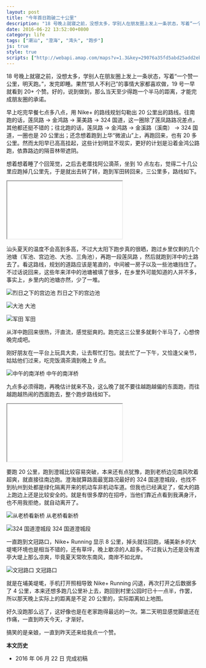 ```yaml
---
layout: post
title: "今年首日跑破二十公里"
description: "18 号晚上就寝之前，没想太多，学别人在朋友圈上发上一条状态，写着“一个赞一公里，明天跑。”，发完即睡。果然“损人不利己”的事情大家都喜欢做，19 号一早就看到 20+ 个赞。好的，说到做到，那么当天至少得跑一个半马的距离，才能完成朋友圈的承诺。"
date: 2016-06-22 13:52:00+0800
category: life
tags: ["潮汕", "澄海", "湾头", "跑步"]
js: true
style: true
scripts: ["http://webapi.amap.com/maps?v=1.3&key=29076a35fd5abd25add2eb561488a73f"]
---
```


18 号晚上就寝之前，没想太多，学别人在朋友圈上发上一条状态，写着“一个赞一公里，明天跑。”，发完即睡。果然“损人不利己”的事情大家都喜欢做，19 号一早就看到 20+ 个赞。好的，说到做到，那么当天至少得跑一个半马的距离，才能完成朋友圈的承诺。

早上吃完早餐七点多八点，用 Nike+ 的路线规划勾勒出 20 公里出的路线。往南跑的话，莲凤路 &rarr; 金鸿路 &rarr; 莱美路 &rarr; 324 国道，这一圈除了莲凤路路况差点，其他都还挺不错的；往北跑的话，莲凤路 &rarr; 金鸿路 &rarr; 金溪路（溪南） &rarr; 324 国道，一圈也是 20 公里出；还念想着跑到上华“微波山”上，再跑回来，也有 20 多公里。然而太阳早已高高挂起，这些计划明显不现实，更好的计划是沿着金鸿公路跑，依靠路边的隔音林带遮阴。

想着想着睡了个回笼觉，之后去老厝找阿公滴茶，坐到 10 点左右，觉得二十几公里应跑掉几公里先，于是就出去转了转，跑到军田转回来，三公里多，路线如下。

<div class="iframe-container">
    <iframe class="iframe" src="/running-line.html?nikeid=3043000000008973796320007870118447151072"></iframe>
</div>

汕头夏天的温度不会高到多高，不过大太阳下跑步真的很晒，跑过乡里仅剩的几个池塘（军池、宫边池、大池、三角池），再跑一段莲凤路 ，然后就跑到洋中的土路去了。看这路线，规划的道路应该是笔直的，中间被一房子以及一些池塘挡住了。不过话说回来，这些年来洋中的池塘被填了很多，在乡里外可能知道的人并不多，事实上，乡里内的池塘亦然，少了一堆。

![烈日之下的宫边池]({{site.IMG_PATH}}/the-first-20km-run-day-of-2016-01.jpg_640)
烈日之下的宫边池

![大池]({{site.IMG_PATH}}/the-first-20km-run-day-of-2016-02.jpg_640)
大池

![军田]({{site.IMG_PATH}}/the-first-20km-run-day-of-2016-03.jpg_640)
军田

从洋中跑回来很热，汗直流，感觉挺爽的。跑完这三公里多就剩个半马了，心想傍晚完成吧。

刚好朋友在一平台上玩具大卖，让去帮忙打包。就去忙了一下午，又恰逢父亲节，姑姑他们过来，吃完饭滴茶滴到晚上 9 点。

![中午的南洋桥]({{site.IMG_PATH}}/the-first-20km-run-day-of-2016-04.jpg_640)
中午的南洋桥

九点多必须得跑，再晚估计就来不及，这么晚了就不要往越跑越偏的东面跑，而往越跑越热闹的西面跑去，整个跑步路线如下。

<div class="iframe-container">
    <iframe class="iframe" src="/running-line.html?nikeid=8624eb37-da66-40fc-b32d-01682c283ea6"></iframe>
</div>

要跑 20 公里，跑到澄城比较容易突破，本来还有点犹豫，跑到老桥边见南风吹着超爽，就直接往南边跑。澄海就算路面最宽路况最好的 324 国道澄城段，也找不到杭州到处都是绿化隔离开来的机动车非机动车道。但我也已经满足了，偌大的路上跑边上还是比较安全的。就是有很多摩的在招呼，当他们靠近点看到我满身汗，也不用我拒绝，就自动离开了。

![从老桥看新桥]({{site.IMG_PATH}}/the-first-20km-run-day-of-2016-05.jpg_640)
从老桥看新桥

![324 国道澄城段]({{site.IMG_PATH}}/the-first-20km-run-day-of-2016-06.jpg_640)
324 国道澄城段

一直跑到文冠路口，Nike+ Running 显示 8 公里，掉头就往回跑，埔美新乡的大堤墘环境也是相当不错的，还有草坪，晚上歇凉的人超多。不过我认为还是没有渡亭大堤上那么凉爽，毕竟夏天常吹东南风，南岸不如北岸。

![文冠路口]({{site.IMG_PATH}}/the-first-20km-run-day-of-2016-07.jpg_640)
文冠路口

就是在埔美堤墘，手机打开照相导致 Nike+ Running 闪退，再次打开之后数据多了 4 公里，本来还想多跑几公里补上去，跑回到村里公园时已十一点半，作罢，所以那天晚上实际上的距离是不足 20 公里的，实际距离如上地图。

好久没跑那么远了，这好像也是在老家跑得最远的一次。第二天明显感觉脚底还在作痛，一直到昨天今天，才渐好。

搞笑的是亲娘，一直到昨天还来给我点一个赞。

**本文历史**

* 2016 年 06 月 22 日 完成初稿

<!--<style>
#map, #map1 {
    width: 100%;
    height: 0;
    padding-bottom: 67%
}
.amap-copyright, .amap-logo {
    z-index: 0;
}
#map a:after,
#map1 a:after {
    display: none
}
#map .marker-circle,
#map1 .marker-circle{
    width: 9px;
    height: 9px;
    border: 3px solid #fff;
    border-radius: 99em;
    box-shadow: 1px 1px 0 rgba(0,0,0,.4);
}
#map .marker-circle.green,
#map1 .marker-circle.green{
    background-color: #60AB43;
}
#map .marker-circle.red,
#map1 .marker-circle.red{
    background-color: #f80000;
}
#map .marker-circle.black,
#map1 .marker-circle.black{
    background-color: #000000;
}
#map .running-distance,
#map1 .running-distance{
   background-color: #000;
   font-size: 10px;
   color: #fff;
   width: 45px;
   height: 24px;
   line-height: 24px;
   text-align: right;
   border-top-left-radius: 12px;
   border-bottom-left-radius: 12px;
   position: relative;
   white-space: nowrap;
}
#map .running-distance:after,
#map1 .running-distance:after{
   content: "";
   right: -24px;
   top: 0;
   position: absolute;
   height: 0;
   width: 0;
   border: 12px solid transparent;
   border-left-color: #000;
}
#map .running-distance .running-number,
#map1 .running-distance .running-number{
   color: #83DD00;
}
</style> -->
<!--<script>

var map1 = new AMap.Map('map1', {
    resizeEnable: true,
    center: [116.8101816,23.481907],
    zoom: 15
});
var lineArr1 = [
  [116.81135559967615, 23.47846699897743],
  [116.81135559967615, 23.47846699897743],
  [116.81135559967615, 23.47846699897743],
  [116.81135559967615, 23.47846699897743],
  [116.81126573149159, 23.47850915623171],
  [116.81122579528726, 23.47860823101222],
  [116.81119584388506, 23.47869428779202],
  [116.81116589259867, 23.47878234467005],
  [116.81116589259867, 23.47878234467005],
  [116.81105604971926, 23.47877853311276],
  [116.81093621980264, 23.47875773744494],
  [116.81082637499109, 23.47873092406804],
  [116.81084635248706, 23.47882289547506],
  [116.81082039604001, 23.47892194599575],
  [116.81081641044302, 23.47905496093231],
  [116.81072654706499, 23.47918312258133],
  [116.81069659639078, 23.47928417996022],
  [116.81069160985432, 23.47938119436334],
  [116.81063669610839, 23.47950329565773],
  [116.81058677297763, 23.47959138630732],
  [116.81057679452165, 23.47970341009543],
  [116.81066067962122, 23.47977327087888],
  [116.81066067962122, 23.47977327087888],
  [116.81094627211304, 23.47977578191104],
  [116.81104213534219, 23.47978161778041],
  [116.81114099425298, 23.47978944847205],
  [116.81123985404571, 23.47981327996180],
  [116.81127580846744, 23.47990522362040],
  [116.81132574422712, 23.48001914449566],
  [116.81133573576960, 23.48010913265994],
  [116.81135571368215, 23.48021010427243],
  [116.81132576358854, 23.48031516206257],
  [116.81130580025254, 23.48043720364324],
  [116.81129582132935, 23.48054022689764],
  [116.81127585667528, 23.48064226725893],
  [116.81129583519662, 23.48075223934909],
  [116.81130083450286, 23.48085123655209],
  [116.81142565839967, 23.48090102454776],
  [116.81154548739607, 23.48092281926792],
  [116.81164534567093, 23.48095564888149],
  [116.81175019853713, 23.48101847145572],
  [116.81180512446922, 23.48109838118150],
  [116.81179514628226, 23.48121140500820],
  [116.81179515334634, 23.48131941126553],
  [116.81178118027145, 23.48142244138568],
  [116.81177519526715, 23.48151945733622],
  [116.81172028055866, 23.48161155753560],
  [116.81160544752676, 23.48163275702477],
  [116.81147563498187, 23.48164098137651],
  [116.81136579175924, 23.48162316957847],
  [116.81125594951284, 23.48162335862071],
  [116.81113612301249, 23.48164856606268],
  [116.81113612301249, 23.48164856606268],
  [116.81095638009326, 23.48164487440302],
  [116.81085652282451, 23.48164504560251],
  [116.81075666754450, 23.48167821853322],
  [116.81065681189749, 23.48170839112571],
  [116.81053099158837, 23.48171660664627],
  [116.81041715358721, 23.48171880111316],
  [116.81028733757138, 23.48171402219102],
  [116.81017349895579, 23.48171421607729],
  [116.81008762349549, 23.48175936477741],
  [116.81008163858210, 23.48186038074855],
  [116.81011260098482, 23.48195533352094],
  [116.81014256458847, 23.48204728779398],
  [116.81017352676167, 23.48213924034117],
  [116.81020748571910, 23.48224718866730],
  [116.81023744999241, 23.48235014347990],
  [116.81027739936634, 23.48244208062846],
  [116.81040722345111, 23.48256986649821],
  [116.81042720181154, 23.48267283820894],
  [116.81046315745179, 23.48277578262697],
  [116.81047714378944, 23.48287076407444],
  [116.81051709456655, 23.48298670233880],
  [116.81056203788192, 23.48309763175003],
  [116.81058700868702, 23.48319459447320],
  [116.81065691552634, 23.48329248039141],
  [116.81070684978194, 23.48337539956536],
  [116.81071684182255, 23.48347138777376],
  [116.81075279721736, 23.48357333185807],
  [116.81079075032811, 23.48368427298110],
  [116.81084667630394, 23.48377318206551],
  [116.81088662512587, 23.48386311853165],
  [116.81092657457479, 23.48396305550602],
  [116.81098649398677, 23.48404095698270],
  [116.81099648584875, 23.48413494495461],
  [116.81101646361415, 23.48423191593887],
  [116.81102645619069, 23.48433690447688],
  [116.81100649151333, 23.48443994430745],
  [116.81104244679577, 23.48454288814758],
  [116.81105643273264, 23.48463386903131],
  [116.81105643273264, 23.48463386903131],
  [116.81106642530247, 23.48473885750860],
  [116.81112634561900, 23.48483275962475],
  [116.81112634561900, 23.48483275962475],
  [116.81117627973683, 23.48491967846315],
  [116.81121622807377, 23.48500561436938],
  [116.81124019957529, 23.48509557793314],
  [116.81125618364581, 23.48520255611835],
  [116.81125618999182, 23.48529956124207],
  [116.81127616753882, 23.48539453189170],
  [116.81121625875728, 23.48547463914948],
  [116.81112639115410, 23.48552879645176],
  [116.81103652498513, 23.48560695487608],
  [116.81094665756736, 23.48566811227206],
  [116.81084680264097, 23.48570428533621],
  [116.81075693408251, 23.48575244176639],
  [116.81066107366328, 23.48579660809968],
  [116.81055722282177, 23.48581578662634],
  [116.81044738070361, 23.48584097551196],
  [116.81037149285170, 23.48590710843078],
  [116.81029760239304, 23.48597823810305],
  [116.81031758118456, 23.48608720971037],
  [116.81034754435309, 23.48617416313368],
  [116.81035753737260, 23.48628415177796],
  [116.81040747312959, 23.48638607185870],
  [116.81044742251527, 23.48648000851912],
  [116.81050135107311, 23.48655992055323],
  [116.81041747529945, 23.48663606762165],
  [116.81028766210349, 23.48667429092432],
  [116.81020777904779, 23.48673042986098],
  [116.81008195959218, 23.48676664580524],
  [116.80999808195962, 23.48682379129504],
  [116.80991819869287, 23.48688292998055],
  [116.80991819869287, 23.48688292998055],
  [116.80980835593220, 23.48691711810057],
  [116.80969851452696, 23.48697530722686],
  [116.80960864475030, 23.48703246229100],
  [116.80950878938164, 23.48709763449966],
  [116.80950878938164, 23.48709763449966],
  [116.80940393808945, 23.48712081284613],
  [116.80930507741770, 23.48713198028647],
  [116.80921920069109, 23.48717812743638],
  [116.80921920069109, 23.48717812743638],
  [116.80911934337270, 23.48722429799791],
  [116.80902947310895, 23.48728845248553],
  [116.80796098992558, 23.48783626706392],
  [116.80786512561154, 23.48789542932695],
  [116.80776626438062, 23.48794159574529],
  [116.80776626438062, 23.48794159574529],
  [116.80768137718908, 23.48788673381686],
  [116.80766738927888, 23.48777875164587],
  [116.80763642501341, 23.48767679788735],
  [116.80760645988578, 23.48758284284211],
  [116.80761144689579, 23.48748882988146],
  [116.80763141247520, 23.48738079139063],
  [116.80757548190175, 23.48727187855290],
  [116.80753752746992, 23.48717493649716],
  [116.80747161181580, 23.48708704110981],
  [116.80739171555399, 23.48700516903824],
  [116.80738172322624, 23.48691418093130],
  [116.80731680515818, 23.48681328301228],
  [116.80731680515818, 23.48681328301228],
  [116.80718696124457, 23.48649648101382],
  [116.80711205807455, 23.48641960048331],
  [116.80705712747189, 23.48633968681181],
  [116.80699620520294, 23.48626378313706],
  [116.80695225898772, 23.48617485080473],
  [116.80690232006894, 23.48607392764973],
  [116.80680245150903, 23.48601608863603],
  [116.80673254081877, 23.48593619916426],
  [116.80670257469667, 23.48583524303084],
  [116.80668259559157, 23.48574227091907],
  [116.80663265712278, 23.48565234802478],
  [116.80658271781805, 23.48555042444271],
  [116.80657272526354, 23.48545843595887],
  [116.80650281424946, 23.48537854611984],
  [116.80643290326728, 23.48530065628330],
  [116.80638695989437, 23.48522172715433],
  [116.80634301261590, 23.48512479376252],
  [116.80631304606092, 23.48502083713818],
  [116.80632302583624, 23.48491681531057],
  [116.80640291418052, 23.48485168140909],
  [116.80647281459967, 23.48476756268957],
  [116.80657267701426, 23.48472139687296],
  [116.80667253759088, 23.48465022952099],
  [116.80673744568954, 23.48458611967753],
  [116.80682232523229, 23.48449997578165],
  [116.80690221244537, 23.48442984080480],
  [116.80699208689718, 23.48437369003008],
  [116.80705699431975, 23.48430557955020],
  [116.80714187528606, 23.48424943672879],
  [116.80719180225014, 23.48417135020894],
  [116.80728567041541, 23.48411019205684],
  [116.80726169574105, 23.48399822551830],
  [116.80720177183530, 23.48391431976908],
  [116.80715682683021, 23.48382038871266],
  [116.80712586284348, 23.48372743463144],
  [116.80708191628295, 23.48363150173363],
  [116.80704196419430, 23.48353456215825],
  [116.80697205409955, 23.48345867297307],
  [116.80693210179257, 23.48335973318198],
  [116.80690213572493, 23.48325777677391],
  [116.80683222543509, 23.48318188737491],
  [116.80678228790153, 23.48310396499592],
  [116.80672236355456, 23.48302205871366],
  [116.80666243802251, 23.48292315140495],
  [116.80657754766625, 23.48284828622846],
  [116.80654658358222, 23.48275933191148],
  [116.80651262305719, 23.48266338207296],
  [116.80647866231241, 23.48256443203144],
  [116.80642273222333, 23.48248251881423],
  [116.80638677397160, 23.48238157183928],
  [116.80634282682355, 23.48228663820714],
  [116.80629288715916, 23.48218371384664],
  [116.80623296267616, 23.48210880729676],
  [116.80618901466998, 23.48200287287237],
  [116.80612309723439, 23.48191497519585],
  [116.80605917775718, 23.48183807480438],
  [116.80600324699185, 23.48175316087958],
  [116.80597328101355, 23.48166120429475],
  [116.80593332724168, 23.48155226292416],
  [116.80587340238107, 23.48147835594722],
  [116.80582346308556, 23.48138843176996],
  [116.80580747855907, 23.48129945253729],
  [116.80576952310230, 23.48120750873379],
  [116.80574355185645, 23.48111854564718],
  [116.80574355185645, 23.48111854564718],
  [116.80566365326021, 23.48104367068295],
  [116.80558376520192, 23.48113180507412],
  [116.80558376520192, 23.48113180507412],
  [116.80551386186319, 23.48119092150895],
  [116.80541898986644, 23.48122507669306],
  [116.80532411833531, 23.48126923227408],
  [116.80524422983899, 23.48135936621036],
  [116.80516034516874, 23.48142950527914],
  [116.80506847107119, 23.48150265721020],
  [116.80498458543344, 23.48156279539101],
  [116.80490869052394, 23.48164392181951],
  [116.80482480564787, 23.48172006063364],
  [116.80474091944252, 23.48177819826508],
  [116.80465503550315, 23.48183333876845],
  [116.80456515741001, 23.48190048617935],
  [116.80448926070372, 23.48196461094859],
  [116.80439538579063, 23.48200576292212],
  [116.80439538579063, 23.48200576292212],
  [116.80430549874508, 23.48194390248247],
  [116.80423059180069, 23.48187801783127],
  [116.80423059180069, 23.48187801783127],
  [116.80415568420983, 23.48180413259932],
  [116.80408576963153, 23.48172423897685],
  [116.80401585337430, 23.48162034386424],
  [116.80396591124445, 23.48151741705836],
  [116.80392595726524, 23.48143147535823],
  [116.80386602832579, 23.48133456457927],
  [116.80381109410970, 23.48125664692079],
  [116.80375615825517, 23.48115472779695],
  [116.80368624371511, 23.48108483410088],
  [116.80360634223277, 23.48101995633039],
  [116.80352644028073, 23.48095007812688],
  [116.80346052045721, 23.48088317796126],
  [116.80337662434172, 23.48082830665231],
  [116.80331669401393, 23.48072139451165],
  [116.80336163127330, 23.48064131922793],
  [116.80346649266986, 23.48057615053292],
  [116.80357634806005, 23.48052097431835],
  [116.80357634806005, 23.48052097431835],
  [116.80366622895350, 23.48046682941795],
  [116.80375011771707, 23.48041769410196],
  [116.80384199673360, 23.48037954664986],
  [116.80393587134439, 23.48031639437624],
  [116.80400577665908, 23.48025127978572],
  [116.80410064898200, 23.48017812499996],
  [116.80419552064929, 23.48009796960252],
  [116.80426143030080, 23.48002586054906],
  [116.80435530411388, 23.47996370748075],
  [116.80444518418831, 23.47992056172601],
  [116.80453506290901, 23.47985941472600],
  [116.80453506290901, 23.47985941472600],
  [116.80462494296091, 23.47982126892976],
  [116.80472480897173, 23.47977110627074],
  [116.80483965524120, 23.47972291952467],
  [116.80492453891070, 23.47964877900819],
  [116.80500442971783, 23.47958564701594],
  [116.80509430762180, 23.47952849919806],
  [116.80518418581251, 23.47947835163347],
  [116.80529403873901, 23.47944817292595],
  [116.80538391484829, 23.47937202342371],
  [116.80546380520614, 23.47931389096767],
  [116.80555368223882, 23.47925674229557],
  [116.80564355785884, 23.47918059230597],
  [116.80573942664219, 23.47912443365280],
  [116.80582331042721, 23.47905629352331],
  [116.80595312951358, 23.47893907565272],
  [116.80604300478204, 23.47886892528496],
  [116.80615285508877, 23.47882874406082],
  [116.80625271704591, 23.47876557747581],
  [116.80634858416830, 23.47870241721149],
  [116.80642248073462, 23.47864029272478],
  [116.80650836143954, 23.47858414889696],
  [116.80660722376082, 23.47851698298977],
  [116.80671207844291, 23.47845980768023],
  [116.80679196603349, 23.47839267251374],
  [116.80689682032704, 23.47833549682241],
  [116.80689682032704, 23.47833549682241],
  [116.80697171465810, 23.47827236982060],
  [116.80707157444343, 23.47820120111484],
  [116.80717143507817, 23.47814603320410],
  [116.80717143507817, 23.47814603320410],
  [116.80725531721772, 23.47808989140225],
  [116.80734618948827, 23.47803073773241],
  [116.80745104361326, 23.47798856184315],
  [116.80754091690120, 23.47792940948407],
  [116.80762080370712, 23.47787027351476],
  [116.80772066339804, 23.47781710467373],
  [116.80780055038353, 23.47776496886550],
  [116.80780055038353, 23.47776496886550],
  [116.80789541521723, 23.47769080666922],
  [116.80799028171009, 23.47764464605252],
  [116.80808015504299, 23.47760049370759]
];
var lineArray1 = [];
var distance1 = 0;
var hundredpoints1 = [0];
var num = 1;
for (var i = 0; i < lineArr1.length - 1; i++) {
    var point = new AMap.LngLat(lineArr1[i][0], lineArr1[i][1]);
    distance1 += point.distance(lineArr1[i + 1]);
    if (distance1 > 100 * num) {
        num += 1;
        hundredpoints1.push(i + 1);
    }
}
var marker4 = new AMap.Marker({
    position: lineArr1[0],
    zIndex: 11,
    offset: new AMap.Pixel(-8, -8),
    content: '<div class="marker-circle green"></div>'
});
marker4.setMap(map1);
var marker5 = new AMap.Marker({
    position: lineArr1[lineArr1.length - 1],
    zIndex: 11,
    offset: new AMap.Pixel(-8, -8),
    content: '<div class="marker-circle red"></div>'
});
marker5.setMap(map1);
var marker6 = new AMap.Marker({
    position: lineArr1[lineArr1.length - 1],
    zIndex: 10,
    offset: new AMap.Pixel(-64, -12),
    content: '<div class="running-distance"><span class="running-number">' + (distance1/1000).toFixed(1) + '</span>公里</div>'
});
marker6.setMap(map1);
var polyline1 = new AMap.Polyline({
    map: map1,
    path: lineArr1,
    strokeColor: "#52EE06",
    strokeOpacity: 1,
    strokeWeight: 3,
    strokeStyle: "solid"
});

var map = new AMap.Map('map', {
    resizeEnable: true,
    center: [116.792816,23.475007],
    zoom: 13
});
var lineArr = [
  [116.80966299055065, 23.47821487382517],
  [116.80954815403577, 23.47824507004130],
  [116.80943830955607, 23.47826425691208],
  [116.80934843372310, 23.47823540689683],
  [116.80923858858363, 23.47825059313765],
  [116.80911376409479, 23.47826480432914],
  [116.80899892420814, 23.47826099733933],
  [116.80889906137335, 23.47822916322116],
  [116.80882915272531, 23.47813727492330],
  [116.80877921737897, 23.47806335413647],
  [116.80869932369879, 23.47799048359277],
  [116.80860944369773, 23.47791662959186],
  [116.80850957811012, 23.47785379283249],
  [116.80845964128737, 23.47776187060847],
  [116.80838973317680, 23.47768698276683],
  [116.80831982543189, 23.47761909526771],
  [116.80823993047245, 23.47753722345526],
  [116.80815004890701, 23.47745136790951],
  [116.80805517459021, 23.47737352102258],
  [116.80797028760361, 23.47731465855169],
  [116.80789538609787, 23.47724577871823],
  [116.80780051157900, 23.47717193161852],
  [116.80772061667503, 23.47710305981889],
  [116.80764072171279, 23.47703518795789],
  [116.80758079923180, 23.47696628283819],
  [116.80751088935315, 23.47688239321693],
  [116.80744597308266, 23.47680649574875],
  [116.80736108555136, 23.47675463271935],
  [116.80725123359132, 23.47672881240278],
  [116.80713139438380, 23.47669400773646],
  [116.80713139438380, 23.47669400773646],
  [116.80713139438380, 23.47669400773646],
  [116.80704151016154, 23.47659714953712],
  [116.80695163075241, 23.47657629603616],
  [116.80685176758568, 23.47659946159444],
  [116.80685176758568, 23.47659946159444],
  [116.80677187963131, 23.47665959656013],
  [116.80667601241194, 23.47670875688413],
  [116.80659212799341, 23.47674489658151],
  [116.80648227742437, 23.47676607764493],
  [116.80637242798531, 23.47680825981057],
  [116.80628255345239, 23.47688041107191],
  [116.80620266542950, 23.47695354595958],
  [116.80610280212476, 23.47699771138860],
  [116.80599794614136, 23.47705488555944],
  [116.80593303810780, 23.47713499609771],
  [116.80593303810780, 23.47713499609771],
  [116.80586313638678, 23.47721111439545],
  [116.80576327323428, 23.47726827996035],
  [116.80562346212942, 23.47731250915574],
  [116.80562346212942, 23.47731250915574],
  [116.80552359736600, 23.47735267316587],
  [116.80548365650799, 23.47744674361892],
  [116.80535782706627, 23.47750595041670],
  [116.80528892292428, 23.47757806601458],
  [116.80520403984509, 23.47765120729467],
  [116.80513413738544, 23.47773232483318],
  [116.80503427316366, 23.47779648933365],
  [116.80491443078971, 23.47779668167105],
  [116.80483953464935, 23.47788080696941],
  [116.80474066626523, 23.47791096714294],
  [116.80463480910697, 23.47797614046236],
  [116.80455491805785, 23.47804527235112],
  [116.80446503898149, 23.47810041915837],
  [116.80436517240830, 23.47815058138834],
  [116.80426131061478, 23.47819774957465],
  [116.80419540076548, 23.47826685861164],
  [116.80410552065847, 23.47831700442180],
  [116.80400565415259, 23.47838016668961],
  [116.80390578664172, 23.47843132800369],
  [116.80381590596228, 23.47848147325587],
  [116.80374600068069, 23.47855158802114],
  [116.80362615776123, 23.47859477978402],
  [116.80353627567294, 23.47863192369548],
  [116.80346037836044, 23.47871304813281],
  [116.80336650249372, 23.47877219934298],
  [116.80328660803494, 23.47882332792826],
  [116.80320172137807, 23.47889846566563],
  [116.80310684636896, 23.47895961802541],
  [116.80302695209734, 23.47902074675980],
  [116.80293706997665, 23.47907589058736],
  [116.80284718780337, 23.47913303435702],
  [116.80275231176897, 23.47919018572666],
  [116.80263746070601, 23.47924636790822],
  [116.80255756669300, 23.47932449683118],
  [116.80246768321533, 23.47937363935417],
  [116.80234783302768, 23.47935882425595],
  [116.80229788953915, 23.47926389583910],
  [116.80224794684419, 23.47918196814372],
  [116.80217802958050, 23.47910707168047],
  [116.80211210779368, 23.47904116948158],
  [116.80204818249216, 23.47896126324718],
  [116.80199823957237, 23.47888033530417],
  [116.80191833389685, 23.47879845337258],
  [116.80185840313395, 23.47871554050874],
  [116.80178449033355, 23.47864264965490],
  [116.80168860894445, 23.47863479637877],
  [116.80159872390783, 23.47868793745280],
  [116.80152881540421, 23.47876304911515],
  [116.80146489944340, 23.47883915155715],
  [116.80136902191465, 23.47890130186360],
  [116.80127913567333, 23.47894644178252],
  [116.80118925081140, 23.47901558297550],
  [116.80109936261242, 23.47903672106091],
  [116.80100947631590, 23.47908986090544],
  [116.80095954297420, 23.47917394182503],
  [116.80090961022761, 23.47926802328354],
  [116.80079375586605, 23.47933120264686],
  [116.80070986134739, 23.47938033253848],
  [116.80062996337237, 23.47945345767849],
  [116.80055006458743, 23.47951658206207],
  [116.80050013042926, 23.47959666216628],
  [116.80040524966235, 23.47966180896638],
  [116.80029038992429, 23.47968298292640],
  [116.80019051220106, 23.47971013446914],
  [116.80008064755590, 23.47975730193160],
  [116.80001672889993, 23.47982640172455],
  [116.79990087083405, 23.47987157756012],
  [116.79982596418772, 23.47992769268291],
  [116.79972109390229, 23.47999485294616],
  [116.79965118162453, 23.48006096090996],
  [116.79957128137384, 23.48013108382581],
  [116.79950636322830, 23.48020218441649],
  [116.79941147908399, 23.48025132799819],
  [116.79931559550315, 23.48029447248413],
  [116.79922171051116, 23.48035561486179],
  [116.79915179768696, 23.48042672225728],
  [116.79906190721152, 23.48048185801668],
  [116.79895203914485, 23.48052402219007],
  [116.79888212518877, 23.48058512852796],
  [116.79879722812314, 23.48063825624938],
  [116.79871233139829, 23.48069938426197],
  [116.79862243893699, 23.48073951816760],
  [116.79853254803831, 23.48080665345553],
  [116.79844665104747, 23.48085478160435],
  [116.79835276247432, 23.48089292061926],
  [116.79825288099875, 23.48093706847702],
  [116.79816298806671, 23.48098620188561],
  [116.79806310773991, 23.48105535072809],
  [116.79797321561144, 23.48112348481373],
  [116.79788332360080, 23.48119661898390],
  [116.79778344130359, 23.48124676601600],
  [116.79770753182878, 23.48130387869298],
  [116.79762363151116, 23.48136400288562],
  [116.79754372613496, 23.48141912087317],
  [116.79744883747622, 23.48147226006110],
  [116.79736393719678, 23.48152438466750],
  [116.79729402082698, 23.48159248859512],
  [116.79720412603669, 23.48164762016449],
  [116.79711423031175, 23.48169175089526],
  [116.79701434553574, 23.48173489557206],
  [116.79693044296324, 23.48178401764187],
  [116.79683854993522, 23.48184515154889],
  [116.79674465930636, 23.48191228840770],
  [116.79666475167687, 23.48196140424456],
  [116.79658484505616, 23.48202852094143],
  [116.79651892306140, 23.48210061804087],
  [116.79641504059947, 23.48213576635204],
  [116.79632114864161, 23.48219890194416],
  [116.79622925450464, 23.48226603472997],
  [116.79613536155114, 23.48232116941067],
  [116.79606544353949, 23.48239927164843],
  [116.79598553497111, 23.48245638651453],
  [116.79589563669825, 23.48250651474059],
  [116.79579574890930, 23.48255365648306],
  [116.79571584093360, 23.48262877179143],
  [116.79561595278490, 23.48267791317219],
  [116.79552105927864, 23.48273204765799],
  [116.79545213940708, 23.48281614769467],
  [116.79536024368178, 23.48289227885922],
  [116.79526135276024, 23.48293041730565],
  [116.79516246261737, 23.48298455638557],
  [116.79506656905978, 23.48303969114844],
  [116.79497666785986, 23.48307981662187],
  [116.79486678871099, 23.48313497002506],
  [116.79478188255396, 23.48318808892503],
  [116.79470696631944, 23.48325219463010],
  [116.79462106195540, 23.48332231546129],
  [116.79452217004936, 23.48337645283869],
  [116.79442727287415, 23.48341858387503],
  [116.79433737137855, 23.48347870890485],
  [116.79426345440781, 23.48356181339428],
  [116.79419752832915, 23.48363590645505],
  [116.79410762775888, 23.48371903217544],
  [116.79407266995213, 23.48380608400049],
  [116.79397377573028, 23.48384821923625],
  [116.79386788723943, 23.48387136253989],
  [116.79374801308875, 23.48389752440199],
  [116.79364811786870, 23.48392265917102],
  [116.79355821346775, 23.48396878151173],
  [116.79346830929441, 23.48402190401098],
  [116.79337840554500, 23.48408502682994],
  [116.79328850057982, 23.48413314860937],
  [116.79320858593097, 23.48419225755526],
  [116.79314865216776, 23.48427234108176],
  [116.79303876469879, 23.48428748682781],
  [116.79293886698279, 23.48430561927217],
  [116.79285295756954, 23.48436473530472],
  [116.79278902707956, 23.48444282335720],
  [116.79268912804930, 23.48445195462598],
  [116.79259422582930, 23.48449308082261],
  [116.79251930596199, 23.48457318283356],
  [116.79242940006861, 23.48464130352946],
  [116.79234948355681, 23.48470241065099],
  [116.79227955820150, 23.48478250565596],
  [116.79218965043042, 23.48483162472009],
  [116.79211372934881, 23.48489172607789],
  [116.79204979727983, 23.48496681260580],
  [116.79195389432688, 23.48500893842583],
  [116.79185499436400, 23.48505606810119],
  [116.79177008137763, 23.48511718031204],
  [116.79171014496200, 23.48519526124431],
  [116.79162023646597, 23.48525637948183],
  [116.79151034636745, 23.48530652238297],
  [116.79141044613277, 23.48535465212846],
  [116.79132053519480, 23.48539076827628],
  [116.79124061579795, 23.48544787264009],
  [116.79117068781684, 23.48552296512547],
  [116.79106079368466, 23.48553410456411],
  [116.79096088935111, 23.48554023081810],
  [116.79096088935111, 23.48554023081810],
  [116.79089096111076, 23.48562032299944],
  [116.79079105606974, 23.48562344861138],
  [116.79079105606974, 23.48562344861138],
  [116.79071112667772, 23.48554754478656],
  [116.79063119958511, 23.48550964276750],
  [116.79053129592438, 23.48554576936827],
  [116.79043738752981, 23.48559988916638],
  [116.79036146292904, 23.48566698705725],
  [116.79026155904063, 23.48571211334533],
  [116.79017164669148, 23.48577422787784],
  [116.79008672960357, 23.48583833611181],
  [116.78999182171223, 23.48590545659026],
  [116.78995186420322, 23.48599151023889],
  [116.78990191616590, 23.48608257636706],
  [116.78980201107176, 23.48613070145635],
  [116.78973207990818, 23.48620379087893],
  [116.78966214852871, 23.48627588010063],
  [116.78958222661798, 23.48635598176788],
  [116.78949231285556, 23.48642509483296],
  [116.78942238174668, 23.48650918415909],
  [116.78930248781698, 23.48647532782998],
  [116.78920257759644, 23.48647344858295],
  [116.78923255774079, 23.48658141788669],
  [116.78919259982226, 23.48667547098258],
  [116.78915264093578, 23.48675552330758],
  [116.78907271599456, 23.48680862235951],
  [116.78895282515978, 23.48684176821709],
  [116.78886690616034, 23.48691187483819],
  [116.78880296753084, 23.48698295499564],
  [116.78872304322805, 23.48705905436921],
  [116.78867309394739, 23.48716011907539],
  [116.78861315226703, 23.48724419473831],
  [116.78853322853938, 23.48733629443922],
  [116.78847328567784, 23.48740636913326],
  [116.78838336887773, 23.48747647921353],
  [116.78829345169225, 23.48754458894686],
  [116.78821951999306, 23.48760667929026],
  [116.78815358153250, 23.48767376030694],
  [116.78804367876307, 23.48770889122780],
  [116.78796375130624, 23.48776598778039],
  [116.78789881178416, 23.48783806735763],
  [116.78779990025025, 23.48789618575129],
  [116.78773396176726, 23.48797626655505],
  [116.78769400190397, 23.48806931765161],
  [116.78761407533243, 23.48815341466442],
  [116.78754813593505, 23.48822549468053],
  [116.78748419549956, 23.48830957283399],
  [116.78740426819708, 23.48839066916837],
  [116.78732433937829, 23.48845176432678],
  [116.78725840002754, 23.48853384422399],
  [116.78725840002754, 23.48853384422399],
  [116.78728438398045, 23.48862081856264],
  [116.78728438398045, 23.48862081856264],
  [116.78728438398045, 23.48862081856264],
  [116.78719045945010, 23.48857392423603],
  [116.78707455645842, 23.48858105742784],
  [116.78698463369493, 23.48862116216273],
  [116.78698463369493, 23.48862116216273],
  [116.78690069850465, 23.48855125448244],
  [116.78683474795511, 23.48847632589070],
  [116.78683474795511, 23.48847632589070],
  [116.78672483603259, 23.48844244903423],
  [116.78672483603259, 23.48844244903423],
  [116.78663490661296, 23.48839654862540],
  [116.78655496768071, 23.48833363586047],
  [116.78646503652035, 23.48826873404757],
  [116.78635912031719, 23.48823885164780],
  [116.78626519416585, 23.48820995552809],
  [116.78615528106943, 23.48818907737901],
  [116.78604536685799, 23.48815719831710],
  [116.78592546077792, 23.48813433040818],
  [116.78582554092812, 23.48814944182303],
  [116.78571163169767, 23.48816356830642],
  [116.78571163169767, 23.48816356830642],
  [116.78560571499312, 23.48816568501179],
  [116.78550579344072, 23.48817079494471],
  [116.78550579344072, 23.48817079494471],
  [116.78539088451329, 23.48819592192831],
  [116.78529196417337, 23.48824203211436],
  [116.78522601955112, 23.48831010722758],
  [116.78517006867713, 23.48840217252334],
  [116.78508613823472, 23.48848026734394],
  [116.78500620398236, 23.48855035722885],
  [116.78492626925616, 23.48861644671332],
  [116.78484233748061, 23.48868454038744],
  [116.78478138842833, 23.48875760941239],
  [116.78471644344845, 23.48884868346481],
  [116.78465149852539, 23.48894275751826],
  [116.78457656003353, 23.48902284142001],
  [116.78451661081196, 23.48911290965339],
  [116.78443667517996, 23.48918499814652],
  [116.78437672476012, 23.48926106542911],
  [116.78430078533735, 23.48932614899228],
  [116.78421685161791, 23.48939124080801],
  [116.78414690790792, 23.48946431804007],
  [116.78407196690705, 23.48952539979424],
  [116.78400701914329, 23.48959747140431],
  [116.78392708241179, 23.48967355875199],
  [116.78386713175721, 23.48976162558364],
  [116.78378719379691, 23.48982471194944],
  [116.78369726209573, 23.48987680797678],
  [116.78362231970044, 23.48993388844007],
  [116.78355737049539, 23.48999895875592],
  [116.78349741856952, 23.49007902447147],
  [116.78343746573464, 23.49014708950545],
  [116.78336752006011, 23.49021816483853],
  [116.78329757428578, 23.49029024005492],
  [116.78323362504270, 23.49037630961447],
  [116.78318766381412, 23.49047436119362],
  [116.78311172292814, 23.49056344288422],
  [116.78303777913941, 23.49063252142662],
  [116.78295783906961, 23.49069760569298],
  [116.78288289492967, 23.49075668441238],
  [116.78280795118937, 23.49082476335759],
  [116.78274799714912, 23.49089582713603],
  [116.78269803698551, 23.49097988132096],
  [116.78263808331137, 23.49105994528102],
  [116.78257812905501, 23.49113300879981],
  [116.78248819373114, 23.49118610129479],
  [116.78240825242572, 23.49125518427782],
  [116.78233830436719, 23.49132725723671],
  [116.78226835607535, 23.49139832998536],
  [116.78218841337994, 23.49145541184152],
  [116.78211846466270, 23.49152548419334],
  [116.78204451777400, 23.49158555987409],
  [116.78195857849157, 23.49164364707471],
  [116.78185864815380, 23.49170174774230],
  [116.78175871714350, 23.49175484785756],
  [116.78166877961579, 23.49181293813694],
  [116.78160882342844, 23.49188699974039],
  [116.78152887957299, 23.49195408028466],
  [116.78145892979008, 23.49203215143969],
  [116.78136899178921, 23.49209724112444],
  [116.78129904188131, 23.49217931207424],
  [116.78121909736457, 23.49224939191305],
  [116.78112915914035, 23.49232248122163],
  [116.78104921316677, 23.49237755994608],
  [116.78095927454230, 23.49245264882707],
  [116.78085933916771, 23.49248674511623],
  [116.78076340051001, 23.49251383699713],
  [116.78066946253216, 23.49257492817008],
  [116.78056952811582, 23.49263902479831],
  [116.78046959295600, 23.49269712083113],
  [116.78037465356682, 23.49274221131543],
  [116.78027571600622, 23.49278330503431],
  [116.78016978255168, 23.49282840506449],
  [116.78007983964847, 23.49288049029454],
  [116.77996990914157, 23.49294559415628],
  [116.77986996931514, 23.49296468650209],
  [116.77980000516645, 23.49288574697990],
  [116.77976501990837, 23.49279877510696],
  [116.77973003381915, 23.49269980266434],
  [116.77968005659956, 23.49260384391166],
  [116.77968005659956, 23.49260384391166],
  [116.77962008586815, 23.49251989464036],
  [116.77955012103591, 23.49243995444538],
  [116.77955012103591, 23.49243995444538],
  [116.77950514069128, 23.49234499089684],
  [116.77942018566245, 23.49228806490521],
  [116.77933023466476, 23.49225314411073],
  [116.77933023466476, 23.49225314411073],
  [116.77921529671134, 23.49220624482049],
  [116.77914033493091, 23.49214530892617],
  [116.77914033493091, 23.49214530892617],
  [116.77908635982490, 23.49206335328457],
  [116.77910034522178, 23.49196033631008],
  [116.77909034465029, 23.49186634102512],
  [116.77903037279546, 23.49178439057716],
  [116.77898039577990, 23.49171043151912],
  [116.77893041788742, 23.49162447183427],
  [116.77890042885046, 23.49153849443945],
  [116.77886044470934, 23.49144352540069],
  [116.77883045546625, 23.49135554782517],
  [116.77878047632167, 23.49125458717182],
  [116.77872050452669, 23.49118363653075],
  [116.77861056096900, 23.49113073018818],
  [116.77851061165438, 23.49107881480053],
  [116.77843065145933, 23.49102988190856],
  [116.77834069656524, 23.49098395755763],
  [116.77834069656524, 23.49098395755763],
  [116.77826073430731, 23.49091102310623],
  [116.77829071175161, 23.49080999269598],
  [116.77829071175161, 23.49080999269598],
  [116.77828071121931, 23.49072099722772],
  [116.77828071121931, 23.49072099722772],
  [116.77822073789167, 23.49064304520257],
  [116.77820074215748, 23.49054705794603],
  [116.77813077325877, 23.49045911383231],
  [116.77808679063760, 23.49037214740551],
  [116.77804080931998, 23.49029018283934],
  [116.77798083567231, 23.49021523042181],
  [116.77792086156690, 23.49013527764193],
  [116.77785089275164, 23.49005933337598],
  [116.77780091224511, 23.48996437117567],
  [116.77774093630634, 23.48986241697073],
  [116.77770594847647, 23.48977544232895],
  [116.77768095505061, 23.48968145890909],
  [116.77768094828760, 23.48957845404596],
  [116.77769093695410, 23.48948344114845],
  [116.77764095661888, 23.48939547893798],
  [116.77754500272120, 23.48935755746717],
  [116.77744605012488, 23.48932163827083],
  [116.77736108968280, 23.48927770675537],
  [116.77727113119003, 23.48922977892909],
  [116.77718117246960, 23.48918285087050],
  [116.77718117246960, 23.48918285087050],
  [116.77712119682774, 23.48910589649018],
  [116.77708121071770, 23.48901992516734],
  [116.77702123439857, 23.48893597022854],
  [116.77696125788309, 23.48885101510899],
  [116.77689128683454, 23.48877806856619],
  [116.77680532443711, 23.48872313568134],
  [116.77670636793657, 23.48866821302511],
  [116.77670636793657, 23.48866821302511],
  [116.77663139925238, 23.48860527035677],
  [116.77654143673153, 23.48853233901886],
  [116.77644747820352, 23.48849641238716],
  [116.77635151988135, 23.48845448674526],
  [116.77635151988135, 23.48845448674526],
  [116.77635151988135, 23.48845448674526],
  [116.77628154655453, 23.48837053815806],
  [116.77621157383653, 23.48829858997979],
  [116.77613160606279, 23.48823564993450],
  [116.77604164314532, 23.48818171794123],
  [116.77596667263883, 23.48811877351186],
  [116.77596667263883, 23.48811877351186],
  [116.77588170689235, 23.48806383705774],
  [116.77580673509216, 23.48798789156190],
  [116.77580673509216, 23.48798789156190],
  [116.77569177829400, 23.48787697501531],
  [116.77563179932224, 23.48779901737224],
  [116.77556182427881, 23.48771706706785],
  [116.77556182427881, 23.48771706706785],
  [116.77547185987170, 23.48766913355760],
  [116.77538189654520, 23.48764220080808],
  [116.77528793263888, 23.48758526931040],
  [116.77522195529274, 23.48750731532543],
  [116.77516197475677, 23.48742135626350],
  [116.77507200810285, 23.48735942077917],
  [116.77497204729083, 23.48732849402777],
  [116.77489207685154, 23.48728055120910],
  [116.77480810693933, 23.48721961047222],
  [116.77471614049952, 23.48716667578656],
  [116.77464716406845, 23.48710572350349],
  [116.77458218456411, 23.48702476710753],
  [116.77450221119562, 23.48694982181046],
  [116.77442223818042, 23.48688387673844],
  [116.77432727145079, 23.48682894285452],
  [116.77423230537043, 23.48678900941283],
  [116.77413633874259, 23.48674007591047],
  [116.77404237121681, 23.48669414080648],
  [116.77397239277305, 23.48662318705337],
  [116.77390241329290, 23.48653923245582],
  [116.77381244131105, 23.48646029205121],
  [116.77376245404656, 23.48637532292086],
  [116.77370247065042, 23.48629536096909],
  [116.77361749777245, 23.48624041764964],
  [116.77352252740239, 23.48617348040618],
  [116.77344255218520, 23.48611853307534],
  [116.77337257256545, 23.48605357809779],
  [116.77329759351757, 23.48597362560000],
  [116.77323261113337, 23.48589866630607],
  [116.77314263827307, 23.48584072479848],
  [116.77306266132481, 23.48577677589787],
  [116.77298268334816, 23.48570082613782],
  [116.77292269846022, 23.48562486266913],
  [116.77284771912974, 23.48555990971698],
  [116.77277273998153, 23.48550095687463],
  [116.77269276198560, 23.48543800694721],
  [116.77259279077668, 23.48538407051453],
  [116.77251281223801, 23.48532112006505],
  [116.77242783529725, 23.48526217287639],
  [116.77233286238425, 23.48522123291003],
  [116.77229286910830, 23.48513425439794],
  [116.77220289273284, 23.48507130955828],
  [116.77211291631373, 23.48501236463686],
  [116.77207692136605, 23.48492338310529],
  [116.77207692136605, 23.48492338310529],
  [116.77200293907902, 23.48485442697829],
  [116.77189296959367, 23.48482149553933],
  [116.77179299706765, 23.48479355759737],
  [116.77179299706765, 23.48479355759737],
  [116.77170301925062, 23.48473461133474],
  [116.77162703595899, 23.48465765502701],
  [116.77155305286880, 23.48459569805975],
  [116.77147307111439, 23.48453174451782],
  [116.77138309161249, 23.48446379671767],
  [116.77130310881566, 23.48439184224501],
  [116.77126311325495, 23.48429386156992],
  [116.77120712174455, 23.48419289047040],
  [116.77117312476068, 23.48409990623553],
  [116.77112313166150, 23.48400193143542],
  [116.77107313918930, 23.48391495713325],
  [116.77100315191872, 23.48382899490069],
  [116.77095315875816, 23.48373501997968],
  [116.77092316080689, 23.48364803329901],
  [116.77089316196772, 23.48354804586092],
  [116.77088315770713, 23.48344404614315],
  [116.77084316229410, 23.48335806540745],
  [116.77080316603208, 23.48326008393988],
  [116.77078316498920, 23.48316709073824],
  [116.77078315822642, 23.48306408501297],
  [116.77078315152934, 23.48296207932987],
  [116.77078314529187, 23.48286707402477],
  [116.77077314085814, 23.48276107406435],
  [116.77081312482235, 23.48267104510335],
  [116.77081811678958, 23.48256803631941],
  [116.77083310693308, 23.48247602215083],
  [116.77086309218421, 23.48236799805785],
  [116.77089307858284, 23.48227797493753],
  [116.77090306924853, 23.48217496307880],
  [116.77091306004178, 23.48207395131670],
  [116.77093304877327, 23.48198093396756],
  [116.77093304233908, 23.48188292837132],
  [116.77094803274517, 23.48179591434607],
  [116.77097302034730, 23.48170589408969],
  [116.77095301917191, 23.48160890059505],
  [116.77095301188430, 23.48149789420254],
  [116.77098299778621, 23.48140187053772],
  [116.77097299454529, 23.48131287143455],
  [116.77095299382955, 23.48122287829713],
  [116.77094298992071, 23.48112387858136],
  [116.77097297609676, 23.48103185511433],
  [116.77104695327016, 23.48097880720841],
  [116.77107793912892, 23.48088778306228],
  [116.77107793912892, 23.48088778306228],
  [116.77104694125576, 23.48079579651301],
  [116.77100294726976, 23.48071181826061],
  [116.77094795606214, 23.48062784656895],
  [116.77087296941158, 23.48053688636806],
  [116.77080298311732, 23.48047392461523],
  [116.77070300401360, 23.48040898041553],
  [116.77063301575477, 23.48032301686253],
  [116.77058302306999, 23.48024704191855],
  [116.77049803871346, 23.48017008739016],
  [116.77042305188914, 23.48009612692881],
  [116.77036805959374, 23.48001415413870],
  [116.77030307031643, 23.47994418774939],
  [116.77022308362973, 23.47986322920593],
  [116.77015309487244, 23.47978926509642],
  [116.77009310314030, 23.47970729459960],
  [116.77001711511278, 23.47962933332462],
  [116.76997311926159, 23.47954335318879],
  [116.76988313519139, 23.47948440062370],
  [116.76977315385194, 23.47940645783925],
  [116.76969316468417, 23.47931249691701],
  [116.76961317645191, 23.47923653684133],
  [116.76954318552913, 23.47915457063809],
  [116.76948319252172, 23.47907459886784],
  [116.76942319911308, 23.47899062671499],
  [116.76942319911308, 23.47899062671499],
  [116.76935320780940, 23.47891066012420],
  [116.76935320780940, 23.47891066012420],
  [116.76924322718006, 23.47887771791057],
  [116.76915324182823, 23.47883776406770],
  [116.76907925087357, 23.47876279922174],
  [116.76902325473934, 23.47866282303783],
  [116.76897325869820, 23.47858284476493],
  [116.76893326048277, 23.47849886084517],
  [116.76887326639181, 23.47842388798254],
  [116.76879327595786, 23.47835292573978],
  [116.76872328334557, 23.47827895784671],
  [116.76864329323526, 23.47821999589496],
  [116.76856830085815, 23.47814303000520],
  [116.76850330661449, 23.47806605875781],
  [116.76843331262559, 23.47798308953607],
  [116.76834332347001, 23.47792813205203],
  [116.76825333465686, 23.47788317489062],
  [116.76820933581025, 23.47779719173364],
  [116.76814334101007, 23.47772322028692],
  [116.76806334883879, 23.47766025634471],
  [116.76806334883879, 23.47766025634471],
  [116.76797335885071, 23.47761229805646],
  [116.76786337247634, 23.47758135036467],
  [116.76779337773340, 23.47751338039128],
  [116.76774337766747, 23.47740839817752],
  [116.76774337766747, 23.47740839817752],
  [116.76767338062849, 23.47731042599026],
  [116.76763738000265, 23.47722843822466],
  [116.76759338016853, 23.47714345406429],
  [116.76759338016853, 23.47714345406429],
  [116.76753838186184, 23.47706147528733],
  [116.76750337973904, 23.47696148569662],
  [116.76743338309643, 23.47687951385322],
  [116.76737338544714, 23.47680353747327],
  [116.76727839192368, 23.47672957754182],
  [116.76716340241613, 23.47668762863020],
  [116.76706340984195, 23.47663167141263],
  [116.76698341397864, 23.47656370388618],
  [116.76691341617881, 23.47648573091673],
  [116.76687341436802, 23.47639574336287],
  [116.76681341501376, 23.47631376531199],
  [116.76681341501376, 23.47631376531199],
  [116.76671342186022, 23.47626980754923],
  [116.76663342569049, 23.47621383973146],
  [116.76663342569049, 23.47621383973146],
  [116.76652343455248, 23.47619788752358],
  [116.76645343575618, 23.47612391358696],
  [116.76645343575618, 23.47612391358696],
  [116.76642343159959, 23.47602192015648],
  [116.76639342832678, 23.47593392758662],
  [116.76637342321521, 23.47583092963900],
  [116.76634841941301, 23.47574193475085],
  [116.76624842470213, 23.47570197549789],
  [116.76617342611435, 23.47563700353374],
  [116.76617342611435, 23.47563700353374],
  [116.76607343406521, 23.47564804695248],
  [116.76601343237216, 23.47555906659169],
  [116.76595842915906, 23.47545408293699],
  [116.76595842915906, 23.47545408293699],
  [116.76577343285187, 23.47533515237818],
  [116.76567343266863, 23.47524618775789],
  [116.76562343023075, 23.47516820310215],
  [116.76556342846214, 23.47509422267378],
  [116.76550842624619, 23.47501924001820],
  [116.76550842624619, 23.47501924001820],
  [116.76543342508546, 23.47494826554338],
  [116.76535342358595, 23.47487229251522],
  [116.76535342358595, 23.47487229251522],
  [116.76529341993309, 23.47477931019831],
  [116.76522341782250, 23.47470633300222],
  [116.76513341875436, 23.47467236602110],
  [116.76509341355980, 23.47457337502205],
  [116.76504340893071, 23.47447938815543],
  [116.76497340593401, 23.47440341008029],
  [116.76488340446971, 23.47434644071235],
  [116.76482340049368, 23.47426545808719],
  [116.76476339637571, 23.47418447531957],
  [116.76471339135878, 23.47409448806059],
  [116.76460339270780, 23.47409052877801],
  [116.76451339038928, 23.47404055861741],
  [116.76447838404826, 23.47393956465113],
  [116.76445337785785, 23.47384256724828],
  [116.76436337415295, 23.47377959569041],
  [116.76429336954050, 23.47370761604425],
  [116.76421936518341, 23.47364263810792],
  [116.76415336045660, 23.47357465692945],
  [116.76408335506618, 23.47349967651200],
  [116.76403334903441, 23.47341468824609],
  [116.76403334903441, 23.47341468824609],
  [116.76396734369084, 23.47334470645315],
  [116.76388333914072, 23.47329373197894],
  [116.76383333238512, 23.47320374297560],
  [116.76376332518949, 23.47311476072818],
  [116.76376332518949, 23.47311476072818],
  [116.76369331871871, 23.47303977924649],
  [116.76363331198647, 23.47295979388993],
  [116.76356330469579, 23.47287781157211],
  [116.76346329880988, 23.47283484160082],
  [116.76341329220695, 23.47275985279209],
  [116.76333328452080, 23.47268687373041],
  [116.76327327680116, 23.47260488739121],
  [116.76320326903645, 23.47253090464600],
  [116.76312326147146, 23.47246992576447],
  [116.76303325289514, 23.47240494948162],
  [116.76303325289514, 23.47240494948162],
  [116.76297324472377, 23.47232696271604],
  [116.76289323603454, 23.47225998271195],
  [116.76280322775196, 23.47221200681812],
  [116.76273921865609, 23.47213202058007],
  [116.76268320918550, 23.47204103102405],
  [116.76264320030997, 23.47194503623937],
  [116.76259319109504, 23.47185504475838],
  [116.76251818200845, 23.47179506260162],
  [116.76244917241431, 23.47172407771815],
  [116.76241316372679, 23.47163208167025],
  [116.76236315471087, 23.47155209042547],
  [116.76227314328490, 23.47148511135854],
  [116.76217313102801, 23.47142313513200],
  [116.76217313102801, 23.47142313513200],
  [116.76209812016312, 23.47135515119353],
  [116.76207311167910, 23.47125915131258],
  [116.76207311167910, 23.47125915131258],
  [116.76206710386673, 23.47114814510329],
  [116.76203309297348, 23.47102814593293],
  [116.76196808057847, 23.47092915664213],
  [116.76190306972147, 23.47085616903378],
  [116.76182305690533, 23.47077818490325],
  [116.76177804583537, 23.47067718963735],
  [116.76177303844626, 23.47057218344434],
  [116.76177303844626, 23.47057218344434],
  [116.76170302650617, 23.47049819656402],
  [116.76164301463511, 23.47041220603558],
  [116.76160300364454, 23.47030920898340],
  [116.76151799115995, 23.47025922718804],
  [116.76145697965266, 23.47018723747815],
  [116.76145697236852, 23.47007622946260],
  [116.76148296812467, 23.46996721499485],
  [116.76146295965522, 23.46987221317377],
  [116.76146295965522, 23.46987221317377],
  [116.76142294949325, 23.46978621701471],
  [116.76138293893936, 23.46969522042210],
  [116.76132292669649, 23.46961522951964],
  [116.76122791178666, 23.46956124893366],
  [116.76122290481322, 23.46946424307197],
  [116.76124290139978, 23.46937523168019],
  [116.76124290139978, 23.46937523168019],
  [116.76119287181075, 23.46901721758213],
  [116.76123287085615, 23.46892820128571],
  [116.76123286422857, 23.46882719383052],
  [116.76118285246844, 23.46874119963508],
  [116.76110283735551, 23.46866321312463],
  [116.76104282417988, 23.46857922118679],
  [116.76103681736873, 23.46848721577701],
  [116.76103681736873, 23.46848721577701],
  [116.76107281595593, 23.46839520038529],
  [116.76107280985345, 23.46830219345780],
  [116.76100679648077, 23.46822820357464],
  [116.76099278815565, 23.46812919947454],
  [116.76098278067643, 23.46803519479021],
  [116.76095276969781, 23.46792819379599],
  [116.76095276969781, 23.46792819379599],
  [116.76093776120949, 23.46782918986256],
  [116.76094275550979, 23.46773218140094],
  [116.76094275550979, 23.46773218140094],
  [116.76085273951401, 23.46767319779854],
  [116.76085273951401, 23.46767319779854],
  [116.76083872972499, 23.46755319196169],
  [116.76083272181536, 23.46744518517515],
  [116.76083871627385, 23.46734817645647],
  [116.76083871627385, 23.46734817645647],
  [116.76084271058839, 23.46725316833527],
  [116.76083270245894, 23.46715016280516],
  [116.76083869639258, 23.46704515344079],
  [116.76083868989676, 23.46694614589542],
  [116.76083868989676, 23.46694614589542],
  [116.76084268342403, 23.46683913680859],
  [116.76090768659610, 23.46675311523534],
  [116.76090767996912, 23.46665210749977],
  [116.76090767996912, 23.46665210749977],
  [116.76086266837299, 23.46656811145570],
  [116.76083865800857, 23.46646010867314],
  [116.76087265575653, 23.46635509277224],
  [116.76087664973778, 23.46625508413975],
  [116.76087664304531, 23.46615307626273],
  [116.76087663674653, 23.46605706883695],
  [116.76087663005411, 23.46595506093418],
  [116.76087262334410, 23.46586105456229],
  [116.76085261366705, 23.46575505092782],
  [116.76085260776205, 23.46566504392081],
  [116.76088260527825, 23.46556502920999],
  [116.76094260696074, 23.46546800770590],
  [116.76095260179243, 23.46536899762683],
  [116.76091259016130, 23.46527299942068],
  [116.76092258402085, 23.46515898815007],
  [116.76087657218537, 23.46507299204505],
  [116.76088256637136, 23.46497198270775],
  [116.76088256637136, 23.46497198270775],
  [116.76084255403804, 23.46486698363708],
  [116.76081254354875, 23.46476998284272],
  [116.76080853695998, 23.46467797647751],
  [116.76080853085840, 23.46458496910907],
  [116.76077751933605, 23.46447496743595],
  [116.76074750791605, 23.46436496548527],
  [116.76073249989632, 23.46427496170321],
  [116.76075249562876, 23.46416694857536],
  [116.76078249306832, 23.46406393354689],
  [116.76082249185096, 23.46396091618540],
  [116.76087649398021, 23.46388089736745],
  [116.76089248964878, 23.46378188572539],
  [116.76084247386535, 23.46364488623252],
  [116.76083846728164, 23.46355287973995],
  [116.76079245529228, 23.46346688331321],
  [116.76081245137057, 23.46336487051396],
  [116.76091246104480, 23.46330484263585],
  [116.76102247529258, 23.46330081654880],
  [116.76102247529258, 23.46330081654880],
  [116.76113249155017, 23.46333479307990],
  [116.76116650208624, 23.46343079264223],
  [116.76116250808511, 23.46352980159785],
  [116.76116250808511, 23.46352980159785],
  [116.76116251458018, 23.46362880957442],
  [116.76116252120649, 23.46372981769927],
  [116.76116252796403, 23.46383282597162],
  [116.76116253445917, 23.46393183390997],
  [116.76112253621982, 23.46403485178823],
  [116.76111254198064, 23.46414186273866],
  [116.76113255079348, 23.46423786559771],
  [116.76110255324859, 23.46433288036257],
  [116.76110256013749, 23.46443788871473],
  [116.76111256888012, 23.46455189537198],
  [116.76114257914114, 23.46465089601228],
  [116.76112858427726, 23.46475590768953],
  [116.76117259625529, 23.46485490490253],
  [116.76122760903607, 23.46494689879643],
  [116.76127261984465, 23.46502889423732],
  [116.76127261984465, 23.46502889423732],
  [116.76128262733863, 23.46512489933001],
  [116.76128263409653, 23.46522790741924],
  [116.76122263185087, 23.46530392807667],
  [116.76120263642862, 23.46541094132432],
  [116.76121264427869, 23.46551194678718],
  [116.76123265242154, 23.46559894870130],
  [116.76124265966918, 23.46569095342777],
  [116.76124265966918, 23.46569095342777],
  [116.76122266301637, 23.46577896516033],
  [116.76119766645616, 23.46587797893694],
  [116.76121267426338, 23.46596898234959],
  [116.76123268339055, 23.46607098537409],
  [116.76123268949254, 23.46616399256636],
  [116.76125869926071, 23.46626499400287],
  [116.76126270676222, 23.46637200126940],
  [116.76127271406369, 23.46646500597077],
  [116.76126271916324, 23.46656101580182],
  [116.76124272337951, 23.46666202844824],
  [116.76123272853275, 23.46675903832037],
  [116.76121273246265, 23.46685605061309],
  [116.76122774032675, 23.46694805398001],
  [116.76122774695386, 23.46704906167746],
  [116.76122775331855, 23.46714606905781],
  [116.76124276215796, 23.46725307352067],
  [116.76124276839147, 23.46734808072424],
  [116.76124276839147, 23.46734808072424],
  [116.76125877622681, 23.46743808361999],
  [116.76130278718998, 23.46752507937246],
  [116.76131279454138, 23.46761908399737],
  [116.76133280306428, 23.46771308612944],
  [116.76135281163685, 23.46780808831034],
  [116.76135281163685, 23.46780808831034],
  [116.76136281870592, 23.46789809258222],
  [116.76138782822457, 23.46799909391799],
  [116.76141283824326, 23.46810809581562],
  [116.76141283824326, 23.46810809581562],
  [116.76143284635840, 23.46819709744027],
  [116.76143285252654, 23.46829110445482],
  [116.76143285252654, 23.46829110445482],
  [116.76144286113865, 23.46840511042746],
  [116.76146287014859, 23.46850811303591],
  [116.76150288031201, 23.46859510934921],
  [116.76151288745267, 23.46868711362229],
  [116.76150289264848, 23.46878312327150],
  [116.76149289803720, 23.46888213312662],
  [116.76151290635120, 23.46897513489784],
  [116.76152291420979, 23.46907813993172],
  [116.76155292325953, 23.46916613872920],
  [116.76161693576991, 23.46925212856343],
  [116.76166294598561, 23.46933412263431],
  [116.76166294598561, 23.46933412263431],
  [116.76170895723254, 23.46943311785991],
  [116.76170896372909, 23.46953212509102],
  [116.76176297582587, 23.46963311824557],
  [116.76181298669209, 23.46972311154182],
  [116.76186299745869, 23.46981310473366],
  [116.76193301033034, 23.46990809278001],
  [116.76199302098281, 23.46998608212992],
  [116.76199302098281, 23.46998608212992],
  [116.76202302960212, 23.47007608043932],
  [116.76212304140583, 23.47012205618094],
  [116.76212304140583, 23.47012205618094],
  [116.76221305297497, 23.47018303543896],
  [116.76228906383794, 23.47025501915932],
  [116.76234307317822, 23.47033300938819],
  [116.76232707869886, 23.47043602136352],
  [116.76236308750920, 23.47052801766832],
  [116.76236308750920, 23.47052801766832],
  [116.76236308750920, 23.47052801766832],
  [116.76236308750920, 23.47052801766832],
  [116.76241309652485, 23.47060800901777],
  [116.76241309652485, 23.47060800901777],
  [116.76246310530982, 23.47068600012214],
  [116.76248711366247, 23.47078700035533],
  [116.76248312013618, 23.47089000886543],
  [116.76248712731278, 23.47099501517377],
  [116.76254813815532, 23.47109500443446],
  [116.76258314691000, 23.47119200101231],
  [116.76264315627331, 23.47127398905188],
  [116.76270816554447, 23.47135197516723],
  [116.76280717554923, 23.47141294962315],
  [116.76289918425553, 23.47146592529142],
  [116.76296319353509, 23.47155491184706],
  [116.76301320116173, 23.47163190175481],
  [116.76305321017115, 23.47173889679461],
  [116.76312321927115, 23.47182688098893],
  [116.76318922760929, 23.47190886584123],
  [116.76323323611290, 23.47200985888335],
  [116.76329324432135, 23.47209784579302],
  [116.76334325208089, 23.47218683586420],
  [116.76341825923551, 23.47225481622699],
  [116.76351326639399, 23.47231678936745],
  [116.76357827328960, 23.47239277312094],
  [116.76367727915499, 23.47244274350706],
  [116.76376928593353, 23.47251471742223],
  [116.76386329149170, 23.47257268936135],
  [116.76392929815682, 23.47265867258374],
  [116.76397330399216, 23.47273866286461],
  [116.76405331056911, 23.47282564096949],
  [116.76410331623299, 23.47290562891876],
  [116.76418332233300, 23.47299160654811],
  [116.76424332841559, 23.47308159135282],
  [116.76431833368567, 23.47316156993483],
  [116.76435333939443, 23.47324956332364],
  [116.76443334293187, 23.47330853832916],
  [116.76450334768214, 23.47338851819095],
  [116.76456335208738, 23.47346450128254],
  [116.76465335508141, 23.47352747219466],
  [116.76472335909251, 23.47360545132450],
  [116.76472335909251, 23.47360545132450],
  [116.76480336264292, 23.47368242641820],
  [116.76488336587529, 23.47375840119842],
  [116.76488336587529, 23.47375840119842],
  [116.76494336918417, 23.47383138320227],
  [116.76498337382731, 23.47391837371015],
  [116.76504337788425, 23.47400635648481],
  [116.76512338035992, 23.47408233051901],
  [116.76517338371549, 23.47415931614470],
  [116.76517338371549, 23.47415931614470],
  [116.76517338371549, 23.47415931614470],
  [116.76520339164148, 23.47429631355062],
  [116.76526339406274, 23.47436729465645],
  [116.76534339492653, 23.47442926706728],
  [116.76546339680021, 23.47453822629389],
  [116.76547839701922, 23.47455222118350],
  [116.76547839701922, 23.47455222118350],
  [116.76556339610205, 23.47460119004558],
  [116.76563839714190, 23.47467616445557],
  [116.76571339710738, 23.47473813778754],
  [116.76579339701517, 23.47480710929612],
  [116.76579339701517, 23.47480710929612],
  [116.76585339942302, 23.47489909043007],
  [116.76594339883148, 23.47497705790172],
  [116.76601339928938, 23.47505503353176],
  [116.76605340231536, 23.47514302238010],
  [116.76617339572267, 23.47517397322153],
  [116.76627939084844, 23.47522293077428],
  [116.76627939084844, 23.47522293077428],
  [116.76637838558574, 23.47526389043918],
  [116.76643338631786, 23.47534487169168],
  [116.76651338344178, 23.47540584049021],
  [116.76663337593388, 23.47545579052243],
  [116.76673336769346, 23.47547374692684],
  [116.76674336082205, 23.47538373653970],
  [116.76681335803640, 23.47544570901168],
  [116.76690335458606, 23.47553167375612],
  [116.76699334976904, 23.47560163714898],
  [116.76699334976904, 23.47560163714898],
  [116.76701335354227, 23.47569163382276],
  [116.76701336069723, 23.47580064091138],
  [116.76704336330835, 23.47588963287440],
  [116.76708336472217, 23.47597762010636],
  [116.76712336620484, 23.47606760739870],
  [116.76719336382457, 23.47615158025516],
  [116.76725336163223, 23.47622355683843],
  [116.76733335678399, 23.47629352372739],
  [116.76740835190554, 23.47635749236175],
  [116.76748334798948, 23.47643946193874],
  [116.76756334170221, 23.47649842742668],
  [116.76762333890743, 23.47657440341708],
  [116.76767333782806, 23.47665838462251],
  [116.76772833604262, 23.47674336336021],
  [116.76780333086418, 23.47682033169629],
  [116.76788932234022, 23.47687329288132],
  [116.76798831046433, 23.47690824620596],
  [116.76807330252089, 23.47697720831565],
  [116.76811330305304, 23.47707619460729],
  [116.76820329314268, 23.47713315303591],
  [116.76820329314268, 23.47713315303591],
  [116.76827828566145, 23.47719611914260],
  [116.76835327822467, 23.47726308529060],
  [116.76844326819867, 23.47733104360767],
  [116.76846827068256, 23.47743103707954],
  [116.76853726441465, 23.47750900647237],
  [116.76862325495151, 23.47758496674009],
  [116.76867325140654, 23.47766094550384],
  [116.76872824696208, 23.47773792161756],
  [116.76880323769315, 23.47779688598570],
  [116.76880323769315, 23.47779688598570],
  [116.76890322797223, 23.47792084097338],
  [116.76893323107262, 23.47805083316134],
  [116.76900322272277, 23.47811880016753],
  [116.76900322272277, 23.47811880016753],
  [116.76911320332033, 23.47813574238361],
  [116.76922318338522, 23.47815168409637],
  [116.76931316895356, 23.47819863817818],
  [116.76939315738771, 23.47826359854777],
  [116.76939315738771, 23.47826359854777],
  [116.76943315515575, 23.47835158206931],
  [116.76949814614557, 23.47841455022140],
  [116.76949814614557, 23.47841455022140],
  [116.76957313537028, 23.47848451311094],
  [116.76964312594957, 23.47856247906256],
  [116.76972311435199, 23.47864243936199],
  [116.76977311065482, 23.47874841785546],
  [116.76981910660923, 23.47883739745628],
  [116.76981910660923, 23.47883739745628],
  [116.76985710376249, 23.47891938105616],
  [116.76992309445713, 23.47899734850820],
  [116.76999308540766, 23.47909531473435],
  [116.77005307763254, 23.47918128575543],
  [116.77012306692083, 23.47925925041825],
  [116.77020305319201, 23.47932920864922],
  [116.77026304506492, 23.47941717930880],
  [116.77033803202043, 23.47948613996728],
  [116.77042301519054, 23.47953709349056],
  [116.77051299726614, 23.47959404417190],
  [116.77060297909746, 23.47965199461646],
  [116.77060297909746, 23.47965199461646],
  [116.77061298287327, 23.47974699440212],
  [116.77068896752463, 23.47979995253146],
  [116.77078794621264, 23.47985389677264],
  [116.77087292837972, 23.47991184930860],
  [116.77097890231920, 23.47993178662650],
  [116.77106288347380, 23.47997973858321],
  [116.77108288509014, 23.48008473267716],
  [116.77105289858014, 23.48016975595931],
  [116.77099291981126, 23.48025379730719],
  [116.77104291236974, 23.48033977210282],
  [116.77113289132937, 23.48038171982668],
  [116.77123786219056, 23.48036665468605],
  [116.77127285829292, 23.48045163819986],
  [116.77137283601120, 23.48052858105064],
  [116.77147281046044, 23.48056152094586],
  [116.77158278163326, 23.48059345416145],
  [116.77162677576412, 23.48069443250743],
  [116.77168276565743, 23.48078440257152],
  [116.77173275677220, 23.48086837595226],
  [116.77182273494624, 23.48093432281936],
  [116.77188272304799, 23.48102128974010],
  [116.77194770887175, 23.48109825274454],
  [116.77204268310244, 23.48113819417577],
  [116.77213765804190, 23.48119413621124],
  [116.77221264010309, 23.48127009206213],
  [116.77225263317114, 23.48135207083066],
  [116.77225263317114, 23.48135207083066],
  [116.77229262663828, 23.48144104993763],
  [116.77235261314758, 23.48152001533286],
  [116.77239760515610, 23.48161299123158],
  [116.77248258147083, 23.48166093815535],
  [116.77254256774671, 23.48174290329387],
  [116.77256256778128, 23.48184089568981],
  [116.77259256399702, 23.48192988092385],
  [116.77265654807222, 23.48200184257081],
  [116.77265654807222, 23.48200184257081],
  [116.77272253179997, 23.48208080312993],
  [116.77281250640962, 23.48214374654358],
  [116.77281250640962, 23.48214374654358],
  [116.77288248894558, 23.48223070448571],
  [116.77296246728847, 23.48230765492485],
  [116.77303244831343, 23.48237761151481],
  [116.77303244831343, 23.48237761151481],
  [116.77308243635409, 23.48245358186508],
  [116.77315241791695, 23.48253653887624],
  [116.77324239015260, 23.48258548009140],
  [116.77324239015260, 23.48258548009140],
  [116.77335235062642, 23.48256640341261],
  [116.77344231496522, 23.48250533779550],
  [116.77344231496522, 23.48250533779550],
  [116.77353228536896, 23.48254127735638],
  [116.77353228536896, 23.48254127735638],
  [116.77362225802999, 23.48261621882303],
  [116.77371722312074, 23.48260815182243],
  [116.77384617792615, 23.48263906268624],
  [116.77384617792615, 23.48263906268624],
  [116.77393214970527, 23.48269400486312],
  [116.77393214970527, 23.48269400486312],
  [116.77390216714339, 23.48279003152337],
  [116.77400213147028, 23.48281396181710],
  [116.77400213147028, 23.48281396181710],
  [116.77400213147028, 23.48281396181710],
  [116.77419204115667, 23.48253181001656],
  [116.77419204115667, 23.48253181001656],
  [116.77441195069532, 23.48244564614764],
  [116.77449191513998, 23.48238058422931],
  [116.77457187987220, 23.48232352253389],
  [116.77464184756249, 23.48225446727892],
  [116.77472181099610, 23.48218440441563],
  [116.77480777281777, 23.48213033778900],
  [116.77480777281777, 23.48213033778900],
  [116.77488173754585, 23.48205027833978],
  [116.77494170819853, 23.48197622947000],
  [116.77494170819853, 23.48197622947000],
  [116.77503166681643, 23.48190915843140],
  [116.77503166681643, 23.48190915843140],
  [116.77509663552138, 23.48184210588151],
  [116.77516160334814, 23.48176405254794],
  [116.77525156097207, 23.48169298057037],
  [116.77532152729573, 23.48162992394100],
  [116.77541148517638, 23.48157085214033],
  [116.77550144236477, 23.48150577970736],
  [116.77559140168393, 23.48147770912256],
  [116.77568135867013, 23.48141863646520],
  [116.77573133167630, 23.48134059336110],
  [116.77580629278583, 23.48125053009351],
  [116.77590524453473, 23.48118344927514],
  [116.77597121070154, 23.48111639390591],
  [116.77606116597310, 23.48105031962750],
  [116.77613113027904, 23.48098826103575],
  [116.77613113027904, 23.48098826103575],
  [116.77621108919121, 23.48091619379345],
  [116.77628704996725, 23.48084812972562],
  [116.77639100028622, 23.48082104558988],
  [116.77644696881167, 23.48073699606104],
  [116.77637099948677, 23.48066805252486],
  [116.77637099285688, 23.48056704658693],
  [116.77627104010431, 23.48058612702352],
  [116.77627104010431, 23.48058612702352],
  [116.77622106913778, 23.48068017207779],
  [116.77614111091120, 23.48076223995568],
  [116.77607114840322, 23.48085130016938],
  [116.77603517012444, 23.48093533329930],
  [116.77598119986025, 23.48101938044664],
  [116.77591123648254, 23.48110143983607],
  [116.77583627526812, 23.48118550304565],
  [116.77574531883941, 23.48123857663026],
  [116.77565136282226, 23.48128265171260],
  [116.77557739986815, 23.48135771293795],
  [116.77548644244186, 23.48140878557672],
  [116.77540148169437, 23.48145285295298],
  [116.77530152702325, 23.48149693144626],
  [116.77522156432067, 23.48155199512883],
  [116.77512760826188, 23.48162307003234],
  [116.77502165518491, 23.48166915216438],
  [116.77492169733833, 23.48168622776999],
  [116.77492169733833, 23.48168622776999],
  [116.77480774478560, 23.48170331339692],
  [116.77472178309512, 23.48175938016783],
  [116.77472178309512, 23.48175938016783],
  [116.77462182157726, 23.48173745248607],
  [116.77462182157726, 23.48173745248607],
  [116.77452186487476, 23.48179452898247],
  [116.77442590564991, 23.48184260170064],
  [116.77442590564991, 23.48184260170064],
  [116.77434194229464, 23.48190366614715],
  [116.77428197148818, 23.48199571478877],
  [116.77422799805494, 23.48208475880162],
  [116.77422799805494, 23.48208475880162],
  [116.77413203968449, 23.48216183215839],
  [116.77406207178298, 23.48224788713177],
  [116.77406207178298, 23.48224788713177],
  [116.77399210251714, 23.48231594090433],
  [116.77389214333938, 23.48237101503083],
  [116.77379218260668, 23.48240808778422],
  [116.77371221555050, 23.48246514727804],
  [116.77363224891165, 23.48253220710514],
  [116.77363224891165, 23.48253220710514],
  [116.77353228648506, 23.48255827831368],
  [116.77342232780366, 23.48259335659377],
  [116.77333236260961, 23.48264242146604],
  [116.77329238246050, 23.48273245403382],
  [116.77327239551487, 23.48282547298002],
  [116.77337236423315, 23.48288040723133],
  [116.77348232804451, 23.48292033335008],
  [116.77356230524283, 23.48300728257725],
  [116.77363228508669, 23.48308323795055],
  [116.77370226546950, 23.48317019375407],
  [116.77377224514387, 23.48324914893161],
  [116.77384622263615, 23.48332010065893],
  [116.77393219513746, 23.48338604339548],
  [116.77402216454963, 23.48343198191088],
  [116.77409814066151, 23.48350393159343],
  [116.77418211278868, 23.48356487471339],
  [116.77426608393093, 23.48361481697608],
  [116.77432206761041, 23.48369478090568],
  [116.77437205415927, 23.48378474961649],
  [116.77437205415927, 23.48378474961649],
  [116.77442204054954, 23.48387371817450],
  [116.77448702043979, 23.48395467526288],
  [116.77448702043979, 23.48395467526288],
  [116.77457199121891, 23.48401961668517],
  [116.77464696551817, 23.48408156503666],
  [116.77473193553007, 23.48414250575467],
  [116.77480191265275, 23.48422345840760],
  [116.77486189306798, 23.48429541782028],
  [116.77493686662693, 23.48435836544247],
  [116.77500584303915, 23.48443031783361],
  [116.77506182557582, 23.48451628055052],
  [116.77513180197511, 23.48459923246457],
  [116.77520177720859, 23.48466718339506],
  [116.77526175765578, 23.48475314267748],
  [116.77534172923403, 23.48483508643448],
  [116.77534172923403, 23.48483508643448],
  [116.77542169978848, 23.48490502932058],
  [116.77549167460164, 23.48497797978315],
  [116.77554765547778, 23.48505394096027],
  [116.77563162283330, 23.48511087948739],
  [116.77569160134536, 23.48518183702924],
  [116.77576157506932, 23.48524878649200],
  [116.77583654673079, 23.48532073216120],
  [116.77590552052689, 23.48538768203874],
  [116.77596649857918, 23.48546763867733],
  [116.77603547204633, 23.48553458823146],
  [116.77611144289580, 23.48561253269066],
  [116.77617142081097, 23.48569048955466],
  [116.77623139846307, 23.48576644618203],
  [116.77630137106424, 23.48583739449399],
  [116.77636134823422, 23.48591035068161],
  [116.77642132573227, 23.48599030710144],
  [116.77648530057864, 23.48606025967583],
  [116.77657126535722, 23.48613619478171],
  [116.77673120204020, 23.48632207564797],
  [116.77680517086347, 23.48638401900153],
  [116.77686614651692, 23.48645797333578],
  [116.77741091347067, 23.48697355202768],
  [116.77744590219829, 23.48706852773912],
  [116.77751087422452, 23.48713947718181],
  [116.77751087422452, 23.48713947718181],
  [116.77759083883826, 23.48721541417778],
  [116.77766080784990, 23.48728435898966],
  [116.77766080784990, 23.48728435898966],
  [116.77773077753831, 23.48736630428014],
  [116.77781074066364, 23.48742924000356],
  [116.77789570110454, 23.48749417136864],
  [116.77789570110454, 23.48749417136864],
  [116.77799064938490, 23.48745708888629],
  [116.77804061832255, 23.48738104252037],
  [116.77811057602372, 23.48729497847767],
  [116.77814055317104, 23.48718694739778],
  [116.77818552395246, 23.48710290463265],
  [116.77829046369993, 23.48703181087451],
  [116.77836042149572, 23.48695674675710],
  [116.77839039909648, 23.48685971593471],
  [116.77846035756082, 23.48679865227589],
  [116.77853031473379, 23.48672058758054],
  [116.77859027610359, 23.48662653060349],
  [116.77866023308273, 23.48655046568583],
  [116.77874018493986, 23.48648239224951],
  [116.77884012614719, 23.48642330147752],
  [116.77892507550922, 23.48636722375223],
  [116.77899403207769, 23.48628915880031],
  [116.77904000099417, 23.48620611380625],
  [116.77909996087973, 23.48610605542565],
  [116.77909996087973, 23.48610605542565],
  [116.77914992744090, 23.48602400674208],
  [116.77924986718992, 23.48596491455657],
  [116.77931982298473, 23.48589584838417],
  [116.77931982298473, 23.48589584838417],
  [116.77939977303026, 23.48582877316785],
  [116.77947972324300, 23.48576769804456],
  [116.77956966739657, 23.48570561361547],
  [116.77961963181237, 23.48560356305497],
  [116.77961963181237, 23.48560356305497],
  [116.77966959705890, 23.48551551313274],
  [116.77966959705890, 23.48551551313274],
  [116.77977953168649, 23.48549541211350],
  [116.77983949151044, 23.48541835336635],
  [116.77988945577822, 23.48532130258155],
  [116.77995940887425, 23.48523523395684],
  [116.78003935586504, 23.48514915596819],
  [116.78010930826353, 23.48505808670973],
  [116.78017926245913, 23.48499701887347],
  [116.78025920994747, 23.48492794117930],
  [116.78031916882465, 23.48485188147184],
  [116.78038912073231, 23.48476381168857],
  [116.78045907259965, 23.48467774184022],
  [116.78047905465255, 23.48458971844896],
  [116.78047905465255, 23.48458971844896],
  [116.78056899787278, 23.48456163276046],
  [116.78066893432809, 23.48452853713426],
  [116.78072889260736, 23.48445647678944],
  [116.78079884462772, 23.48438540693012],
  [116.78090877325572, 23.48434030041032],
  [116.78099871282856, 23.48427721154362],
  [116.78105867035255, 23.48420415046909],
  [116.78112862196276, 23.48413908015199],
  [116.78121256419553, 23.48406899598682],
  [116.78126852322895, 23.48398693782090],
  [116.78130449451993, 23.48389889844458],
  [116.78131847935408, 23.48380387979515],
  [116.78136844189048, 23.48371982707686],
  [116.78137842846719, 23.48361281157132],
  [116.78135843509509, 23.48351882566457],
  [116.78130446386884, 23.48343187281597],
  [116.78125848699472, 23.48333791179935],
  [116.78121250998156, 23.48324295064657],
  [116.78121250998156, 23.48324295064657],
  [116.78119851301928, 23.48315395911890],
  [116.78117851847225, 23.48304397214809],
  [116.78114453401118, 23.48295299959406],
  [116.78109855688162, 23.48285903827815],
  [116.78106856915217, 23.48275806123965],
  [116.78105257272145, 23.48265907093446],
  [116.78102858143879, 23.48256208833823],
  [116.78108354060734, 23.48246703057244],
  [116.78110851808687, 23.48236400089816],
  [116.78116847387280, 23.48226793812419],
  [116.78121843653852, 23.48218188537255],
  [116.78126839839564, 23.48208483190347],
  [116.78132835489878, 23.48200476969248],
  [116.78137831702476, 23.48191471642100],
  [116.78146425809767, 23.48185763017850],
  [116.78152821174375, 23.48177956380029],
  [116.78152821174375, 23.48177956380029],
  [116.78160815566963, 23.48171348243652],
  [116.78168809891517, 23.48164040045582],
  [116.78168809891517, 23.48164040045582],
  [116.78175804900012, 23.48157532848104],
  [116.78181800481573, 23.48150026554516],
  [116.78189794820422, 23.48143818363198],
  [116.78189794820422, 23.48143818363198],
  [116.78199788169124, 23.48143008495727],
  [116.78208781813629, 23.48137099287847],
  [116.78218774933008, 23.48133789213955],
  [116.78229767352948, 23.48130578119957],
  [116.78229767352948, 23.48130578119957],
  [116.78240160064605, 23.48126267521059],
  [116.78251751878297, 23.48121255645832],
  [116.78262344342370, 23.48116444742626],
  [116.78272237334005, 23.48112934583594],
  [116.78282130338202, 23.48110124433552],
  [116.78291723523552, 23.48107414561754],
  [116.78303715123629, 23.48106502324353],
  [116.78310710622725, 23.48112395538340],
  [116.78318705396629, 23.48118187708372],
  [116.78318705396629, 23.48118187708372],
  [116.78326700148861, 23.48123979857476],
  [116.78335694302915, 23.48131771074050],
  [116.78351683385422, 23.48138654990863],
  [116.78360677312617, 23.48144146001386],
  [116.78368671971140, 23.48150238058588],
  [116.78368671971140, 23.48150238058588],
  [116.78378665118022, 23.48155627972687],
  [116.78388658165692, 23.48160017797111],
  [116.78388658165692, 23.48160017797111],
  [116.78397651902223, 23.48164308631284],
  [116.78409643394981, 23.48168296270362],
  [116.78419636496285, 23.48175086133461],
  [116.78426631741807, 23.48181279100931],
  [116.78434626374332, 23.48189671119325],
  [116.78434626374332, 23.48189671119325],
  [116.78442620972393, 23.48197863105219],
  [116.78452114278105, 23.48203753342636],
  [116.78462107008080, 23.48207042869438],
  [116.78466604179467, 23.48215438539401],
  [116.78474598600545, 23.48222230362636],
  [116.78485590458541, 23.48224918709088],
  [116.78485590458541, 23.48224918709088],
  [116.78494583884617, 23.48228909247567],
  [116.78501579086954, 23.48237102158833],
  [116.78501579086954, 23.48237102158833],
  [116.78511571659537, 23.48240491534726],
  [116.78517567630804, 23.48249285526650],
  [116.78527560144070, 23.48252574846455],
  [116.78527560144070, 23.48252574846455],
  [116.78537552001102, 23.48246363599556],
  [116.78546544590537, 23.48239953404003],
  [116.78555537192766, 23.48234143216711],
  [116.78563530408057, 23.48226133978707],
  [116.78570524375525, 23.48217925810376],
  [116.78574120972718, 23.48209221348342],
  [116.78579516224711, 23.48201714962462],
  [116.78587509475666, 23.48195205747328],
  [116.78598500688987, 23.48194293502631],
  [116.78606893472843, 23.48186283709117],
  [116.78610490060140, 23.48178079231749],
  [116.78616484708481, 23.48169672061197],
  [116.78623478614128, 23.48162363824202],
  [116.78632071201369, 23.48154853767516],
  [116.78634468635910, 23.48145250523892],
  [116.78638464841491, 23.48136645539579],
  [116.78646457952227, 23.48130336185367],
  [116.78646457952227, 23.48130336185367],
  [116.78651453152914, 23.48119029901694],
  [116.78657947255347, 23.48109722032778],
  [116.78669437545781, 23.48104808750214],
  [116.78679429281959, 23.48103797357113],
  [116.78690020622322, 23.48104785367143],
  [116.78690020622322, 23.48104785367143],
  [116.78698413990672, 23.48109476068795],
  [116.78701412169198, 23.48119573231987],
  [116.78709405983599, 23.48126464488877],
  [116.78716400670001, 23.48134256924227],
  [116.78724394485336, 23.48141748178098],
  [116.78731888732186, 23.48149740016220],
  [116.78738783386689, 23.48156532459311],
  [116.78743380186324, 23.48166727738765],
  [116.78744379928088, 23.48175627094924],
  [116.78750375380562, 23.48183420607954],
  [116.78756370795337, 23.48190814086500],
  [116.78765363672990, 23.48198504088836],
  [116.78771359111639, 23.48206697584412],
  [116.78779352721241, 23.48213188641791],
  [116.78787346231843, 23.48218479611299],
  [116.78789844694620, 23.48227677213053],
  [116.78797338719731, 23.48234668837951],
  [116.78805831858917, 23.48241559266705],
  [116.78811327750847, 23.48251253356934],
  [116.78815824373659, 23.48259048506380],
  [116.78825316621767, 23.48266337729629],
  [116.78834808657808, 23.48270826768262],
  [116.78844300724543, 23.48276215830226],
  [116.78844300724543, 23.48276215830226],
  [116.78850295961178, 23.48283609131265],
  [116.78852294825694, 23.48293007283079],
  [116.78860787726067, 23.48298497489430],
  [116.78868281721520, 23.48307589066271],
  [116.78870280561654, 23.48316787193424],
  [116.78873278530881, 23.48326184136284],
  [116.78873278530881, 23.48326184136284],
  [116.78881271969104, 23.48333975012522],
  [116.78888266163626, 23.48340066973058],
  [116.78894261416193, 23.48348960272597],
  [116.78904252742055, 23.48352548461684],
  [116.78914244030308, 23.48356036615687],
  [116.78920239122918, 23.48363229774167],
  [116.78926234283091, 23.48371622987203],
  [116.78926234283091, 23.48371622987203],
  [116.78934227628997, 23.48380013766977],
  [116.78937725074027, 23.48389210028732],
  [116.78945218732675, 23.48395901294300],
  [116.78951213820274, 23.48403894438157],
  [116.78959206927365, 23.48409585009365],
  [116.78968199181288, 23.48416474405617],
  [116.78973195311012, 23.48427068870557],
  [116.78975194151693, 23.48437266975970],
  [116.78975194151693, 23.48437266975970],
  [116.78981189229862, 23.48445960100845],
  [116.78992179131629, 23.48445946609407],
  [116.78992179131629, 23.48445946609407],
  [116.79000172092179, 23.48450937044538],
  [116.79003169914694, 23.48459933835623],
  [116.79011162920519, 23.48466024303354],
  [116.79019155880592, 23.48471714730706],
  [116.79022153692283, 23.48480811508260],
  [116.79027149595170, 23.48489205769014],
  [116.79034543128398, 23.48495696944591],
  [116.79041137491186, 23.48503689177433],
  [116.79048131557914, 23.48513080973461],
  [116.79056124533031, 23.48520371396827],
  [116.79064117554380, 23.48528661853959],
  [116.79071111559283, 23.48537853590276],
  [116.79074109310571, 23.48546750304785],
  [116.79081103268119, 23.48555541997974],
  [116.79091093621911, 23.48553029315621],
  [116.79095089236851, 23.48544123819579],
  [116.79097086770327, 23.48535520850850],
  [116.79097086770327, 23.48535520850850],
  [116.79116068938879, 23.48540097135012],
  [116.79127557720851, 23.48537182431524],
  [116.79137048279429, 23.48532570140605],
  [116.79146638793186, 23.48529157760029],
  [116.79154031207746, 23.48522647993822],
  [116.79161023882824, 23.48514438632170],
  [116.79169015695132, 23.48508128078218],
  [116.79175608794685, 23.48500919250877],
  [116.79182002057057, 23.48493410651129],
  [116.79189993826233, 23.48487200053654],
  [116.79198984607935, 23.48481188161564],
  [116.79204578580249, 23.48473180522208],
  [116.79204578580249, 23.48473180522208],
  [116.79212969882126, 23.48466669340152],
  [116.79221960786573, 23.48463457538920],
  [116.79231950780787, 23.48461844504794],
  [116.79231950780787, 23.48461844504794],
  [116.79236945222611, 23.48452737531468],
  [116.79243937752850, 23.48444928021636],
  [116.79252928444500, 23.48439716034188],
  [116.79260920066795, 23.48433805290568],
  [116.79267912587414, 23.48426595764820],
  [116.79278501811643, 23.48424481790120],
  [116.79288891204909, 23.48422368046827],
  [116.79298880905725, 23.48419254745474],
  [116.79305873309924, 23.48411445112639],
  [116.79315862850187, 23.48406631671867],
  [116.79319858187422, 23.48397525897009],
  [116.79329847785750, 23.48394212498917],
  [116.79339437718575, 23.48390199565571],
  [116.79350825962273, 23.48388984368249],
  [116.79361814475567, 23.48386169581022],
  [116.79361814475567, 23.48386169581022],
  [116.79370804887152, 23.48381357320756],
  [116.79381393712296, 23.48377942975771],
  [116.79390783560422, 23.48371630049281],
  [116.79398774865496, 23.48365718999321],
  [116.79406766040989, 23.48358107838250],
  [116.79416755253735, 23.48352694087526],
  [116.79426344890049, 23.48347780876920],
  [116.79432737643064, 23.48339571783722],
  [116.79439729780120, 23.48331761889184],
  [116.79450717878629, 23.48326846720456],
  [116.79461706035023, 23.48323331596832],
  [116.79471295641942, 23.48319818346938],
  [116.79481684300769, 23.48315203920267],
  [116.79492672368610, 23.48311788711325],
  [116.79501662461745, 23.48307176142653],
  [116.79512650370218, 23.48302260791843],
  [116.79520641448093, 23.48297049516218],
  [116.79529231790566, 23.48290737336165],
  [116.79538621289113, 23.48285024066685],
  [116.79546612224479, 23.48278512662667],
  [116.79555102666248, 23.48273000605878],
  [116.79562593990117, 23.48264689758008],
  [116.79570584931888, 23.48259078352929],
  [116.79579574753274, 23.48253265530048],
  [116.79586566645061, 23.48246055390232],
  [116.79593558595626, 23.48239945299232],
  [116.79602548255831, 23.48232532330862],
  [116.79610539038460, 23.48225820778377],
  [116.79620527654629, 23.48219906454315],
  [116.79628518424562, 23.48213594886474],
  [116.79637508091403, 23.48207581914340],
  [116.79646497821670, 23.48202868995103],
  [116.79654488535667, 23.48196557372689],
  [116.79662479245630, 23.48190445744884],
  [116.79671468836968, 23.48184532698645],
  [116.79680857920484, 23.48178019030794],
  [116.79689447954843, 23.48172706543186],
  [116.79698437455254, 23.48166393411074],
  [116.79706428091143, 23.48160581708996],
  [116.79716416476876, 23.48155067158925],
  [116.79725405926087, 23.48148953975738],
  [116.79734395262201, 23.48141440690910],
  [116.79742385894197, 23.48136728978289],
  [116.79752374119610, 23.48130214278450],
  [116.79760364622105, 23.48124102448064],
  [116.79771351724956, 23.48118586322197],
  [116.79771351724956, 23.48118586322197],
  [116.79779941600094, 23.48113973676083],
  [116.79788331599917, 23.48108061224267],
  [116.79797320800991, 23.48100747806162],
  [116.79806310085931, 23.48095034460784],
  [116.79815299389249, 23.48089921130111],
  [116.79825287536336, 23.48085106345225],
  [116.79834276730072, 23.48078992913409],
  [116.79842267115056, 23.48073680964159],
  [116.79851256341631, 23.48068667558656],
  [116.79861244245673, 23.48061552549377],
  [116.79871232307678, 23.48057237679966],
  [116.79879222505700, 23.48050225557111],
  [116.79886213871416, 23.48043414896567],
  [116.79895202951323, 23.48037701351766],
  [116.79903193185881, 23.48031989257745],
  [116.79903193185881, 23.48031989257745],
  [116.79911183397736, 23.48026177141998],
  [116.79921670802342, 23.48022761465966],
  [116.79921670802342, 23.48022761465966],
  [116.79931558875479, 23.48019146638016],
  [116.79940747661513, 23.48014132739133],
  [116.79950136182481, 23.48009018517467],
  [116.79959124927750, 23.48000404659664],
  [116.79963519071165, 23.47990897561489],
  [116.79971109638977, 23.47985085922251],
  [116.79980098573164, 23.47980072232539],
  [116.79989486989044, 23.47974757909001],
  [116.79998575670710, 23.47968343946340],
  [116.80008063903954, 23.47962729413582],
  [116.80016053992047, 23.47958217171738],
  [116.80016053992047, 23.47958217171738],
  [116.80026041771723, 23.47955502024016],
  [116.80035030538313, 23.47949788174220],
  [116.80035030538313, 23.47949788174220],
  [116.80043020363976, 23.47942075688344],
  [116.80053007920580, 23.47936960332405],
  [116.80053007920580, 23.47936960332405],
  [116.80063994460942, 23.47935243650033],
  [116.80072483602262, 23.47927230335683],
  [116.80079374735058, 23.47920119478013],
  [116.80088962862303, 23.47917604800102],
  [116.80097951452331, 23.47911290780218],
  [116.80104942498983, 23.47905379801924],
  [116.80104942498983, 23.47905379801924],
  [116.80111433996409, 23.47897169431718],
  [116.80120522251404, 23.47888355059345],
  [116.80128911492115, 23.47881741868008],
  [116.80137300847053, 23.47877128782431],
  [116.80137300847053, 23.47877128782431],
  [116.80146489197675, 23.47872514458795],
  [116.80156376662489, 23.47867899045120],
  [116.80165864691563, 23.47864684307667],
  [116.80174853208725, 23.47859770212416],
  [116.80183841772374, 23.47855856160144],
  [116.80191831333210, 23.47848443412020],
  [116.80202817254596, 23.47842826140810],
  [116.80202817254596, 23.47842826140810],
  [116.80211805667741, 23.47837511945242],
  [116.80219795248472, 23.47831199213508],
  [116.80227784879870, 23.47825886528920],
  [116.80237772083329, 23.47822070827607],
  [116.80247759270293, 23.47818355110294],
  [116.80257746414631, 23.47814339352281],
  [116.80266734687429, 23.47808625020962],
  [116.80277720457843, 23.47803607602471],
  [116.80277720457843, 23.47803607602471],
  [116.80285709936962, 23.47797594770839],
  [116.80293699355705, 23.47790881881281],
  [116.80293699355705, 23.47790881881281],
  [116.80300689905954, 23.47782270420409],
  [116.80309677972929, 23.47774755890306],
  [116.80317667439948, 23.47769443044860],
  [116.80326655590325, 23.47763728593288],
  [116.80335643781457, 23.47758914180327],
  [116.80343033878083, 23.47752202143755],
  [116.80350623758565, 23.47746289830747],
  [116.80356615502271, 23.47737679852959],
  [116.80365603502237, 23.47730865254815],
  [116.80375590419888, 23.47727449275997],
  [116.80386576045674, 23.47724331715107],
  [116.80396562766391, 23.47718615546425],
  [116.80405550844054, 23.47714201022460],
  [116.80414538766493, 23.47707686348348],
  [116.80423526821825, 23.47703471802561],
  [116.80433513448546, 23.47697555542285],
  [116.80441502578479, 23.47690442367607],
  [116.80450490509041, 23.47685127700463],
  [116.80459478415573, 23.47679713009861],
  [116.80466468814186, 23.47672701393552],
  [116.80474458077055, 23.47668488347272],
  [116.80474458077055, 23.47668488347272],
  [116.80484444567632, 23.47662171953570],
  [116.80493931758747, 23.47656856403973],
  [116.80502420140624, 23.47649942337086],
  [116.80510409178437, 23.47643229070489],
  [116.80519796435865, 23.47637713617307],
  [116.80527386024602, 23.47631801016497],
  [116.80534376302397, 23.47624489279692],
  [116.80544362895033, 23.47621672986335],
  [116.80554848895574, 23.47620255955873],
  [116.80564335945571, 23.47614940268299],
  [116.80571326293619, 23.47609528600794],
  [116.80579315196145, 23.47602515200550],
  [116.80587304124708, 23.47596101825842],
  [116.80595292968077, 23.47588588366643],
  [116.80602882371812, 23.47581675582657],
  [116.80612269310667, 23.47574059815086],
  [116.80621256963565, 23.47569444875802],
  [116.80631243284824, 23.47565228317069],
  [116.80636235940436, 23.47555519534678],
  [116.80644724097165, 23.47549005244147],
  [116.80654610544680, 23.47545388841289],
  [116.80665196139957, 23.47543471385343],
  [116.80674183768339, 23.47539956423744],
  [116.80679775720506, 23.47532546764198],
  [116.80686166558328, 23.47524735759650],
  [116.80693156536447, 23.47516323722200],
  [116.80701145299990, 23.47510210183096],
  [116.80711131454177, 23.47505893460617],
  [116.80719120077998, 23.47498079781187],
  [116.80721116692128, 23.47487875814193],
  [116.80717121578486, 23.47479481843806],
  [116.80717121578486, 23.47479481843806],
  [116.80708133366120, 23.47472896212778],
  [116.80701142374873, 23.47465507227133],
  [116.80696148586863, 23.47456914867985],
  [116.80697146558293, 23.47446612539980],
  [116.80701140581871, 23.47438105402556],
  [116.80709129228102, 23.47430391738202],
  [116.80721112608904, 23.47425471662851],
  [116.80731098769552, 23.47421854944755],
  [116.80740086221465, 23.47417439804491],
  [116.80740086221465, 23.47417439804491],
  [116.80747575626131, 23.47411827046102],
  [116.80747575626131, 23.47411827046102],
  [116.80757462074476, 23.47411310651119],
  [116.80767048783446, 23.47408794600234],
  [116.80778033503731, 23.47405476158202],
  [116.80787021488605, 23.47410461569702],
  [116.80792015187747, 23.47419053848740],
  [116.80795610864593, 23.47428548507546],
  [116.80795610864593, 23.47428548507546],
  [116.80806995340420, 23.47430829717851],
  [116.80818978814015, 23.47430809751624],
  [116.80829963477238, 23.47428291259006],
  [116.80838950771000, 23.47424075968078],
  [116.80845940522360, 23.47415363700698],
  [116.80849934411390, 23.47406556429297],
  [116.80855925625318, 23.47399245911997],
  [116.80864912875198, 23.47395030577309],
  [116.80873900659519, 23.47399215793333],
  [116.80884885202896, 23.47396597184056],
  [116.80895370374451, 23.47393279345415],
  [116.80905256552124, 23.47392862690756],
  [116.80914843209193, 23.47393646604261],
  [116.80923830348007, 23.47389231161570],
  [116.80933816222947, 23.47387114174161],
  [116.80943802158251, 23.47386197250172],
  [116.80955785248935, 23.47384976910346],
  [116.80965771157688, 23.47384259961683],
  [116.80976755582357, 23.47382641242254],
  [116.80986741479772, 23.47382324284464],
  [116.80995229155178, 23.47377109523061],
  [116.81005714385533, 23.47377891759094],
  [116.81018695955315, 23.47377069618798],
  [116.81030279492354, 23.47376449846460],
  [116.81040165345830, 23.47374732873659],
  [116.81050050973019, 23.47369815668069],
  [116.81059637193002, 23.47367699147439],
  [116.81069622971572, 23.47367782076951],
  [116.81080607104825, 23.47364763069861],
  [116.81091591380959, 23.47364244212076],
  [116.81102575551552, 23.47362425246455],
  [116.81102575551552, 23.47362425246455],
  [116.81112561041203, 23.47359207881893],
  [116.81124543818500, 23.47358587242522],
  [116.81134529402078, 23.47357369977842],
  [116.81143516150192, 23.47352254153188],
  [116.81154500231676, 23.47350535101763],
  [116.81164485745958, 23.47349017768620],
  [116.81174471361531, 23.47349300541835],
  [116.81184856488235, 23.47351182717037],
  [116.81194042997278, 23.47347966603424],
  [116.81194042997278, 23.47347966603424],
  [116.81201432742311, 23.47354654262353],
  [116.81206426087671, 23.47363446208099],
  [116.81210021611878, 23.47374640734838],
  [116.81214415858189, 23.47384033751208],
  [116.81220407757581, 23.47393023964408],
  [116.81230393557213, 23.47397506932682],
  [116.81236385375887, 23.47405497062352],
  [116.81238982249512, 23.47415393214865],
  [116.81242777359888, 23.47424987261758],
  [116.81245374217796, 23.47434683395892],
  [116.81245874341465, 23.47447683394976],
  [116.81248371304177, 23.47456779658851],
  [116.81253364520477, 23.47464171463902],
  [116.81264847973259, 23.47466951655654],
  [116.81277329660068, 23.47465329793883],
  [116.81287714354703, 23.47463211535857],
  [116.81296900674397, 23.47459395241854],
  [116.81300295118726, 23.47450388711394],
  [116.81305287274611, 23.47442179438817],
  [116.81316271072383, 23.47440460115119],
  [116.81328253785078, 23.47444839431545],
  [116.81333246991811, 23.47453031231141],
  [116.81338839419125, 23.47462822082248],
  [116.81343233505059, 23.47471114929558],
  [116.81348226785443, 23.47480606801519],
  [116.81350224514948, 23.47490803972164],
  [116.81351723004542, 23.47501402043495],
  [116.81351723004542, 23.47501402043495],
  [116.81351723619079, 23.47510802662847],
  [116.81358214629374, 23.47519391834805],
  [116.81361610186151, 23.47527886430732],
  [116.81365205440456, 23.47536280666645],
  [116.81369200176088, 23.47545774269748],
  [116.81370798475001, 23.47555772114831],
  [116.81374194064617, 23.47564866739705],
  [116.81374194064617, 23.47564866739705],
  [116.81376191747121, 23.47574463852823],
  [116.81376191747121, 23.47574463852823],
  [116.81376192466251, 23.47585464567191],
  [116.81378190148166, 23.47595061677203],
  [116.81382184902220, 23.47604955291534],
  [116.81382185503675, 23.47614155885518],
  [116.81386779416593, 23.47624748485751],
  [116.81393170494739, 23.47632637743214],
  [116.81401159211389, 23.47640624185438],
  [116.81403556314864, 23.47650520596824],
  [116.81405154599115, 23.47660418414244],
  [116.81415140135988, 23.47665201113089],
  [116.81417137826057, 23.47675098221332],
  [116.81422630351236, 23.47685189172459],
  [116.81428721872699, 23.47693578952120],
  [116.81436111410736, 23.47701166381340],
  [116.81443101527367, 23.47708654502037],
  [116.81449093139985, 23.47716444400471],
  [116.81454585528753, 23.47724835214511],
  [116.81459079371875, 23.47732827765958],
  [116.81461077042765, 23.47742624847095],
  [116.81461477167827, 23.47753624830593],
  [116.81466070982174, 23.47763517316909],
  [116.81468068696842, 23.47774014435993],
  [116.81470565641632, 23.47784110643612],
  [116.81476057961355, 23.47791701384353],
  [116.81478055588219, 23.47800898416178],
  [116.81481051772518, 23.47810793719218],
  [116.81488041916445, 23.47819381854184],
  [116.81488041916445, 23.47819381854184],
  [116.81492036509191, 23.47827775286135],
  [116.81496031171613, 23.47837268782835],
  [116.81496031171613, 23.47837268782835],
  [116.81496031779550, 23.47846569355575],
  [116.81501024870754, 23.47854861000884],
  [116.81501024870754, 23.47854861000884],
  [116.81502623185037, 23.47865558819851],
  [116.81505020364904, 23.47877155272990],
  [116.81505020364904, 23.47877155272990],
  [116.81508016524843, 23.47886850543206],
  [116.81512011145709, 23.47895843993662],
  [116.81515606354898, 23.47904738144981],
  [116.81518602562750, 23.47915233456034],
  [116.81520999586971, 23.47924529757472],
  [116.81523995668395, 23.47933124948936],
  [116.81525494055101, 23.47942722863593],
  [116.81526992434962, 23.47952220770753],
  [116.81529988540072, 23.47961215980796],
  [116.81529988540072, 23.47961215980796],
  [116.81531986210807, 23.47971313032055],
  [116.81536979296875, 23.47979904658020],
  [116.81541972379549, 23.47988496279739],
  [116.81540974483644, 23.47997798613148],
  [116.81531988269937, 23.48002814913346],
  [116.81522402934867, 23.48007732262291],
  [116.81515014421575, 23.48014445800458],
  [116.81514016522028, 23.48023748127195],
  [116.81517012658624, 23.48033143357829],
  [116.81524002715284, 23.48040931387189],
  [116.81533988136562, 23.48046513947018],
  [116.81541477474691, 23.48055001111132],
  [116.81544972825571, 23.48063995414003],
  [116.81549965935496, 23.48073087050502],
  [116.81553960507297, 23.48081680433823],
  [116.81554959623837, 23.48091079202836],
  [116.81556957248581, 23.48100576195739],
  [116.81556957248581, 23.48100576195739],
  [116.81558954885860, 23.48110273198592],
  [116.81560952542215, 23.48120270217121],
  [116.81564348164569, 23.48131264797473],
  [116.81558956820803, 23.48139874913997],
  [116.81549970550633, 23.48143691157096],
  [116.81542980571055, 23.48136703208320],
  [116.81541482227139, 23.48127705355772],
  [116.81541482227139, 23.48127705355772],
  [116.81537986828850, 23.48118011018014],
  [116.81530996733295, 23.48109422962842],
  [116.81525504377132, 23.48100632223844],
  [116.81522408399938, 23.48091337188201],
  [116.81522408399938, 23.48091337188201],
  [116.81519012888981, 23.48082342700445],
  [116.81519012888981, 23.48082342700445],
  [116.81517015227755, 23.48072445671837],
  [116.81518013100728, 23.48062743327010],
  [116.81518013100728, 23.48062743327010],
  [116.81518012460080, 23.48052942750614],
  [116.81521007398717, 23.48044036898706]
];
var lineArray = [];
var distance = 0;
var hundredpoints = [0];
var num = 1;
for (var i = 0; i < lineArr.length - 1; i++) {
    var point = new AMap.LngLat(lineArr[i][0], lineArr[i][1]);
    distance += point.distance(lineArr[i + 1]);
    if (distance > 100 * num) {
        num += 1;
        hundredpoints.push(i + 1);
    }
}
hundredpoints.push(lineArr.length-1);
for (var i = 0; i < hundredpoints.length - 1; i++) {
    lineArray[i] = [];
    for (var e = hundredpoints[i]; e <= hundredpoints[i + 1]; e++) {
        lineArray[i].push(lineArr[e]);
    }
}
var marker1 = new AMap.Marker({
    position: lineArr[0],
    zIndex: 11,
    offset: new AMap.Pixel(-8, -8),
    content: '<div class="marker-circle green"></div>'
});
marker1.setMap(map);
var marker2 = new AMap.Marker({
    position: lineArr[lineArr.length - 1],
    zIndex: 11,
    offset: new AMap.Pixel(-8, -8),
    content: '<div class="marker-circle red"></div>'
});
marker2.setMap(map);
var marker3 = new AMap.Marker({
    position: lineArr[lineArr.length - 1],
    zIndex: 10,
    offset: new AMap.Pixel(-64, -12),
    content: '<div class="running-distance"><span class="running-number">' + (distance/1000).toFixed(1) + '</span>公里</div>'
});
marker3.setMap(map);
var marker = new AMap.Marker({
    zIndex: 12,
    offset: new AMap.Pixel(-8, -8),
    content: '<div class="marker-circle black"></div>'
});
var polyline = new AMap.Polyline({
    map: map,
    path: lineArr,
    strokeColor: "#52EE06",
    strokeOpacity: 1,
    strokeWeight: 3,
    strokeStyle: "solid"
});
var runPolyline = new AMap.Polyline({
    map: map,
    strokeColor: "#52EE06",
    strokeOpacity: 1,
    strokeWeight: 3,
    strokeStyle: "solid",
});
runPolyline.setMap(map);
var i = 0;
var polylineLength = 0;
var line = [];
function drawline() {
    if (i < lineArray.length) {
        line = line.concat(lineArray[i]);
        runPolyline.setPath(line);
        marker.setPosition(lineArray[i][lineArray[i].length - 1]);
        //有错误
        //path = runPolyline.getLength();
        path = (i * 0.1).toFixed(1);
        marker3.setContent('<div class="running-distance"><span class="running-number">' + path + '</span>公里</div>');
        i++;
    } else {
        marker.hide();
        return;
    }
    setTimeout(drawline, 50)
}
map.on('click', function() {
    polyline.setOptions({
      strokeColor: "#000000",
      strokeOpacity: 0.2
    });
    marker.setMap(map);
    drawline();
});
</script>-->
